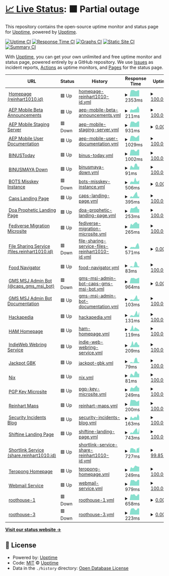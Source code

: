 # [📈 Live Status](https://status.reinhart1010.id): <!--live status--> **🟧 Partial outage**

This repository contains the open-source uptime monitor and status page for [Upptime](https://upptime.js.org), powered by [Upptime](https://github.com/upptime/upptime).

[![Uptime CI](https://github.com/alterine0101/roothouse-status/workflows/Uptime%20CI/badge.svg)](https://github.com/alterine0101/roothouse-status/actions?query=workflow%3A%22Uptime+CI%22)
[![Response Time CI](https://github.com/alterine0101/roothouse-status/workflows/Response%20Time%20CI/badge.svg)](https://github.com/alterine0101/roothouse-status/actions?query=workflow%3A%22Response+Time+CI%22)
[![Graphs CI](https://github.com/alterine0101/roothouse-status/workflows/Graphs%20CI/badge.svg)](https://github.com/alterine0101/roothouse-status/actions?query=workflow%3A%22Graphs+CI%22)
[![Static Site CI](https://github.com/alterine0101/roothouse-status/workflows/Static%20Site%20CI/badge.svg)](https://github.com/alterine0101/roothouse-status/actions?query=workflow%3A%22Static+Site+CI%22)
[![Summary CI](https://github.com/alterine0101/roothouse-status/workflows/Summary%20CI/badge.svg)](https://github.com/alterine0101/roothouse-status/actions?query=workflow%3A%22Summary+CI%22)

With [Upptime](https://upptime.js.org), you can get your own unlimited and free uptime monitor and status page, powered entirely by a GitHub repository. We use [Issues](https://github.com/upptime/upptime/issues) as incident reports, [Actions](https://github.com/alterine0101/roothouse-status/actions) as uptime monitors, and [Pages](https://status.reinhart1010.id) for the status page.

<!--start: status pages-->
<!-- This summary is generated by Upptime (https://github.com/upptime/upptime) -->
<!-- Do not edit this manually, your changes will be overwritten -->
<!-- prettier-ignore -->
| URL | Status | History | Response Time | Uptime |
| --- | ------ | ------- | ------------- | ------ |
| <img alt="" src="https://icons.duckduckgo.com/ip3/reinhart1010.id.ico" height="13"> [Homepage (reinhart1010.id)](https://reinhart1010.id) | 🟩 Up | [homepage-reinhart1010-id.yml](https://github.com/alterine0101/roothouse-status/commits/HEAD/history/homepage-reinhart1010-id.yml) | <details><summary><img alt="Response time graph" src="./graphs/homepage-reinhart1010-id/response-time-week.png" height="20"> 2353ms</summary><br><a href="https://status.reinhart1010.id/history/homepage-reinhart1010-id"><img alt="Response time 1506" src="https://img.shields.io/endpoint?url=https%3A%2F%2Fraw.githubusercontent.com%2Falterine0101%2Froothouse-status%2FHEAD%2Fapi%2Fhomepage-reinhart1010-id%2Fresponse-time.json"></a><br><a href="https://status.reinhart1010.id/history/homepage-reinhart1010-id"><img alt="24-hour response time 2490" src="https://img.shields.io/endpoint?url=https%3A%2F%2Fraw.githubusercontent.com%2Falterine0101%2Froothouse-status%2FHEAD%2Fapi%2Fhomepage-reinhart1010-id%2Fresponse-time-day.json"></a><br><a href="https://status.reinhart1010.id/history/homepage-reinhart1010-id"><img alt="7-day response time 2353" src="https://img.shields.io/endpoint?url=https%3A%2F%2Fraw.githubusercontent.com%2Falterine0101%2Froothouse-status%2FHEAD%2Fapi%2Fhomepage-reinhart1010-id%2Fresponse-time-week.json"></a><br><a href="https://status.reinhart1010.id/history/homepage-reinhart1010-id"><img alt="30-day response time 2793" src="https://img.shields.io/endpoint?url=https%3A%2F%2Fraw.githubusercontent.com%2Falterine0101%2Froothouse-status%2FHEAD%2Fapi%2Fhomepage-reinhart1010-id%2Fresponse-time-month.json"></a><br><a href="https://status.reinhart1010.id/history/homepage-reinhart1010-id"><img alt="1-year response time 1575" src="https://img.shields.io/endpoint?url=https%3A%2F%2Fraw.githubusercontent.com%2Falterine0101%2Froothouse-status%2FHEAD%2Fapi%2Fhomepage-reinhart1010-id%2Fresponse-time-year.json"></a></details> | <details><summary><a href="https://status.reinhart1010.id/history/homepage-reinhart1010-id">100.00%</a></summary><a href="https://status.reinhart1010.id/history/homepage-reinhart1010-id"><img alt="All-time uptime 99.89%" src="https://img.shields.io/endpoint?url=https%3A%2F%2Fraw.githubusercontent.com%2Falterine0101%2Froothouse-status%2FHEAD%2Fapi%2Fhomepage-reinhart1010-id%2Fuptime.json"></a><br><a href="https://status.reinhart1010.id/history/homepage-reinhart1010-id"><img alt="24-hour uptime 100.00%" src="https://img.shields.io/endpoint?url=https%3A%2F%2Fraw.githubusercontent.com%2Falterine0101%2Froothouse-status%2FHEAD%2Fapi%2Fhomepage-reinhart1010-id%2Fuptime-day.json"></a><br><a href="https://status.reinhart1010.id/history/homepage-reinhart1010-id"><img alt="7-day uptime 100.00%" src="https://img.shields.io/endpoint?url=https%3A%2F%2Fraw.githubusercontent.com%2Falterine0101%2Froothouse-status%2FHEAD%2Fapi%2Fhomepage-reinhart1010-id%2Fuptime-week.json"></a><br><a href="https://status.reinhart1010.id/history/homepage-reinhart1010-id"><img alt="30-day uptime 99.82%" src="https://img.shields.io/endpoint?url=https%3A%2F%2Fraw.githubusercontent.com%2Falterine0101%2Froothouse-status%2FHEAD%2Fapi%2Fhomepage-reinhart1010-id%2Fuptime-month.json"></a><br><a href="https://status.reinhart1010.id/history/homepage-reinhart1010-id"><img alt="1-year uptime 99.87%" src="https://img.shields.io/endpoint?url=https%3A%2F%2Fraw.githubusercontent.com%2Falterine0101%2Froothouse-status%2FHEAD%2Fapi%2Fhomepage-reinhart1010-id%2Fuptime-year.json"></a></details>
| <img alt="" src="https://icons.duckduckgo.com/ip3/aep-mobile-beta.reinhart1010.id.ico" height="13"> [AEP Mobile Beta Announcements](https://aep-mobile-beta.reinhart1010.id) | 🟩 Up | [aep-mobile-beta-announcements.yml](https://github.com/alterine0101/roothouse-status/commits/HEAD/history/aep-mobile-beta-announcements.yml) | <details><summary><img alt="Response time graph" src="./graphs/aep-mobile-beta-announcements/response-time-week.png" height="20"> 211ms</summary><br><a href="https://status.reinhart1010.id/history/aep-mobile-beta-announcements"><img alt="Response time 230" src="https://img.shields.io/endpoint?url=https%3A%2F%2Fraw.githubusercontent.com%2Falterine0101%2Froothouse-status%2FHEAD%2Fapi%2Faep-mobile-beta-announcements%2Fresponse-time.json"></a><br><a href="https://status.reinhart1010.id/history/aep-mobile-beta-announcements"><img alt="24-hour response time 154" src="https://img.shields.io/endpoint?url=https%3A%2F%2Fraw.githubusercontent.com%2Falterine0101%2Froothouse-status%2FHEAD%2Fapi%2Faep-mobile-beta-announcements%2Fresponse-time-day.json"></a><br><a href="https://status.reinhart1010.id/history/aep-mobile-beta-announcements"><img alt="7-day response time 211" src="https://img.shields.io/endpoint?url=https%3A%2F%2Fraw.githubusercontent.com%2Falterine0101%2Froothouse-status%2FHEAD%2Fapi%2Faep-mobile-beta-announcements%2Fresponse-time-week.json"></a><br><a href="https://status.reinhart1010.id/history/aep-mobile-beta-announcements"><img alt="30-day response time 248" src="https://img.shields.io/endpoint?url=https%3A%2F%2Fraw.githubusercontent.com%2Falterine0101%2Froothouse-status%2FHEAD%2Fapi%2Faep-mobile-beta-announcements%2Fresponse-time-month.json"></a><br><a href="https://status.reinhart1010.id/history/aep-mobile-beta-announcements"><img alt="1-year response time 230" src="https://img.shields.io/endpoint?url=https%3A%2F%2Fraw.githubusercontent.com%2Falterine0101%2Froothouse-status%2FHEAD%2Fapi%2Faep-mobile-beta-announcements%2Fresponse-time-year.json"></a></details> | <details><summary><a href="https://status.reinhart1010.id/history/aep-mobile-beta-announcements">100.00%</a></summary><a href="https://status.reinhart1010.id/history/aep-mobile-beta-announcements"><img alt="All-time uptime 100.00%" src="https://img.shields.io/endpoint?url=https%3A%2F%2Fraw.githubusercontent.com%2Falterine0101%2Froothouse-status%2FHEAD%2Fapi%2Faep-mobile-beta-announcements%2Fuptime.json"></a><br><a href="https://status.reinhart1010.id/history/aep-mobile-beta-announcements"><img alt="24-hour uptime 100.00%" src="https://img.shields.io/endpoint?url=https%3A%2F%2Fraw.githubusercontent.com%2Falterine0101%2Froothouse-status%2FHEAD%2Fapi%2Faep-mobile-beta-announcements%2Fuptime-day.json"></a><br><a href="https://status.reinhart1010.id/history/aep-mobile-beta-announcements"><img alt="7-day uptime 100.00%" src="https://img.shields.io/endpoint?url=https%3A%2F%2Fraw.githubusercontent.com%2Falterine0101%2Froothouse-status%2FHEAD%2Fapi%2Faep-mobile-beta-announcements%2Fuptime-week.json"></a><br><a href="https://status.reinhart1010.id/history/aep-mobile-beta-announcements"><img alt="30-day uptime 100.00%" src="https://img.shields.io/endpoint?url=https%3A%2F%2Fraw.githubusercontent.com%2Falterine0101%2Froothouse-status%2FHEAD%2Fapi%2Faep-mobile-beta-announcements%2Fuptime-month.json"></a><br><a href="https://status.reinhart1010.id/history/aep-mobile-beta-announcements"><img alt="1-year uptime 100.00%" src="https://img.shields.io/endpoint?url=https%3A%2F%2Fraw.githubusercontent.com%2Falterine0101%2Froothouse-status%2FHEAD%2Fapi%2Faep-mobile-beta-announcements%2Fuptime-year.json"></a></details>
| <img alt="" src="https://icons.duckduckgo.com/ip3/aep.alterine0101.id.ico" height="13"> [AEP Mobile Staging Server](https://aep.alterine0101.id/api/get_countries?language=id) | 🟥 Down | [aep-mobile-staging-server.yml](https://github.com/alterine0101/roothouse-status/commits/HEAD/history/aep-mobile-staging-server.yml) | <details><summary><img alt="Response time graph" src="./graphs/aep-mobile-staging-server/response-time-week.png" height="20"> 931ms</summary><br><a href="https://status.reinhart1010.id/history/aep-mobile-staging-server"><img alt="Response time 1046" src="https://img.shields.io/endpoint?url=https%3A%2F%2Fraw.githubusercontent.com%2Falterine0101%2Froothouse-status%2FHEAD%2Fapi%2Faep-mobile-staging-server%2Fresponse-time.json"></a><br><a href="https://status.reinhart1010.id/history/aep-mobile-staging-server"><img alt="24-hour response time 977" src="https://img.shields.io/endpoint?url=https%3A%2F%2Fraw.githubusercontent.com%2Falterine0101%2Froothouse-status%2FHEAD%2Fapi%2Faep-mobile-staging-server%2Fresponse-time-day.json"></a><br><a href="https://status.reinhart1010.id/history/aep-mobile-staging-server"><img alt="7-day response time 931" src="https://img.shields.io/endpoint?url=https%3A%2F%2Fraw.githubusercontent.com%2Falterine0101%2Froothouse-status%2FHEAD%2Fapi%2Faep-mobile-staging-server%2Fresponse-time-week.json"></a><br><a href="https://status.reinhart1010.id/history/aep-mobile-staging-server"><img alt="30-day response time 951" src="https://img.shields.io/endpoint?url=https%3A%2F%2Fraw.githubusercontent.com%2Falterine0101%2Froothouse-status%2FHEAD%2Fapi%2Faep-mobile-staging-server%2Fresponse-time-month.json"></a><br><a href="https://status.reinhart1010.id/history/aep-mobile-staging-server"><img alt="1-year response time 1046" src="https://img.shields.io/endpoint?url=https%3A%2F%2Fraw.githubusercontent.com%2Falterine0101%2Froothouse-status%2FHEAD%2Fapi%2Faep-mobile-staging-server%2Fresponse-time-year.json"></a></details> | <details><summary><a href="https://status.reinhart1010.id/history/aep-mobile-staging-server">0.00%</a></summary><a href="https://status.reinhart1010.id/history/aep-mobile-staging-server"><img alt="All-time uptime 19.71%" src="https://img.shields.io/endpoint?url=https%3A%2F%2Fraw.githubusercontent.com%2Falterine0101%2Froothouse-status%2FHEAD%2Fapi%2Faep-mobile-staging-server%2Fuptime.json"></a><br><a href="https://status.reinhart1010.id/history/aep-mobile-staging-server"><img alt="24-hour uptime 0.00%" src="https://img.shields.io/endpoint?url=https%3A%2F%2Fraw.githubusercontent.com%2Falterine0101%2Froothouse-status%2FHEAD%2Fapi%2Faep-mobile-staging-server%2Fuptime-day.json"></a><br><a href="https://status.reinhart1010.id/history/aep-mobile-staging-server"><img alt="7-day uptime 0.00%" src="https://img.shields.io/endpoint?url=https%3A%2F%2Fraw.githubusercontent.com%2Falterine0101%2Froothouse-status%2FHEAD%2Fapi%2Faep-mobile-staging-server%2Fuptime-week.json"></a><br><a href="https://status.reinhart1010.id/history/aep-mobile-staging-server"><img alt="30-day uptime 0.00%" src="https://img.shields.io/endpoint?url=https%3A%2F%2Fraw.githubusercontent.com%2Falterine0101%2Froothouse-status%2FHEAD%2Fapi%2Faep-mobile-staging-server%2Fuptime-month.json"></a><br><a href="https://status.reinhart1010.id/history/aep-mobile-staging-server"><img alt="1-year uptime 19.71%" src="https://img.shields.io/endpoint?url=https%3A%2F%2Fraw.githubusercontent.com%2Falterine0101%2Froothouse-status%2FHEAD%2Fapi%2Faep-mobile-staging-server%2Fuptime-year.json"></a></details>
| <img alt="" src="https://icons.duckduckgo.com/ip3/aep-userdocs.reinhart1010.id.ico" height="13"> [AEP Mobile User Documentation](https://aep-userdocs.reinhart1010.id/index-en.html) | 🟩 Up | [aep-mobile-user-documentation.yml](https://github.com/alterine0101/roothouse-status/commits/HEAD/history/aep-mobile-user-documentation.yml) | <details><summary><img alt="Response time graph" src="./graphs/aep-mobile-user-documentation/response-time-week.png" height="20"> 1029ms</summary><br><a href="https://status.reinhart1010.id/history/aep-mobile-user-documentation"><img alt="Response time 1139" src="https://img.shields.io/endpoint?url=https%3A%2F%2Fraw.githubusercontent.com%2Falterine0101%2Froothouse-status%2FHEAD%2Fapi%2Faep-mobile-user-documentation%2Fresponse-time.json"></a><br><a href="https://status.reinhart1010.id/history/aep-mobile-user-documentation"><img alt="24-hour response time 1084" src="https://img.shields.io/endpoint?url=https%3A%2F%2Fraw.githubusercontent.com%2Falterine0101%2Froothouse-status%2FHEAD%2Fapi%2Faep-mobile-user-documentation%2Fresponse-time-day.json"></a><br><a href="https://status.reinhart1010.id/history/aep-mobile-user-documentation"><img alt="7-day response time 1029" src="https://img.shields.io/endpoint?url=https%3A%2F%2Fraw.githubusercontent.com%2Falterine0101%2Froothouse-status%2FHEAD%2Fapi%2Faep-mobile-user-documentation%2Fresponse-time-week.json"></a><br><a href="https://status.reinhart1010.id/history/aep-mobile-user-documentation"><img alt="30-day response time 974" src="https://img.shields.io/endpoint?url=https%3A%2F%2Fraw.githubusercontent.com%2Falterine0101%2Froothouse-status%2FHEAD%2Fapi%2Faep-mobile-user-documentation%2Fresponse-time-month.json"></a><br><a href="https://status.reinhart1010.id/history/aep-mobile-user-documentation"><img alt="1-year response time 1139" src="https://img.shields.io/endpoint?url=https%3A%2F%2Fraw.githubusercontent.com%2Falterine0101%2Froothouse-status%2FHEAD%2Fapi%2Faep-mobile-user-documentation%2Fresponse-time-year.json"></a></details> | <details><summary><a href="https://status.reinhart1010.id/history/aep-mobile-user-documentation">100.00%</a></summary><a href="https://status.reinhart1010.id/history/aep-mobile-user-documentation"><img alt="All-time uptime 99.93%" src="https://img.shields.io/endpoint?url=https%3A%2F%2Fraw.githubusercontent.com%2Falterine0101%2Froothouse-status%2FHEAD%2Fapi%2Faep-mobile-user-documentation%2Fuptime.json"></a><br><a href="https://status.reinhart1010.id/history/aep-mobile-user-documentation"><img alt="24-hour uptime 100.00%" src="https://img.shields.io/endpoint?url=https%3A%2F%2Fraw.githubusercontent.com%2Falterine0101%2Froothouse-status%2FHEAD%2Fapi%2Faep-mobile-user-documentation%2Fuptime-day.json"></a><br><a href="https://status.reinhart1010.id/history/aep-mobile-user-documentation"><img alt="7-day uptime 100.00%" src="https://img.shields.io/endpoint?url=https%3A%2F%2Fraw.githubusercontent.com%2Falterine0101%2Froothouse-status%2FHEAD%2Fapi%2Faep-mobile-user-documentation%2Fuptime-week.json"></a><br><a href="https://status.reinhart1010.id/history/aep-mobile-user-documentation"><img alt="30-day uptime 100.00%" src="https://img.shields.io/endpoint?url=https%3A%2F%2Fraw.githubusercontent.com%2Falterine0101%2Froothouse-status%2FHEAD%2Fapi%2Faep-mobile-user-documentation%2Fuptime-month.json"></a><br><a href="https://status.reinhart1010.id/history/aep-mobile-user-documentation"><img alt="1-year uptime 99.93%" src="https://img.shields.io/endpoint?url=https%3A%2F%2Fraw.githubusercontent.com%2Falterine0101%2Froothouse-status%2FHEAD%2Fapi%2Faep-mobile-user-documentation%2Fuptime-year.json"></a></details>
| <img alt="" src="https://icons.duckduckgo.com/ip3/binustoday.reinhart1010.id.ico" height="13"> [BINUSToday](https://binustoday.reinhart1010.id) | 🟩 Up | [binus-today.yml](https://github.com/alterine0101/roothouse-status/commits/HEAD/history/binus-today.yml) | <details><summary><img alt="Response time graph" src="./graphs/binus-today/response-time-week.png" height="20"> 1002ms</summary><br><a href="https://status.reinhart1010.id/history/binus-today"><img alt="Response time 1076" src="https://img.shields.io/endpoint?url=https%3A%2F%2Fraw.githubusercontent.com%2Falterine0101%2Froothouse-status%2FHEAD%2Fapi%2Fbinus-today%2Fresponse-time.json"></a><br><a href="https://status.reinhart1010.id/history/binus-today"><img alt="24-hour response time 1021" src="https://img.shields.io/endpoint?url=https%3A%2F%2Fraw.githubusercontent.com%2Falterine0101%2Froothouse-status%2FHEAD%2Fapi%2Fbinus-today%2Fresponse-time-day.json"></a><br><a href="https://status.reinhart1010.id/history/binus-today"><img alt="7-day response time 1002" src="https://img.shields.io/endpoint?url=https%3A%2F%2Fraw.githubusercontent.com%2Falterine0101%2Froothouse-status%2FHEAD%2Fapi%2Fbinus-today%2Fresponse-time-week.json"></a><br><a href="https://status.reinhart1010.id/history/binus-today"><img alt="30-day response time 960" src="https://img.shields.io/endpoint?url=https%3A%2F%2Fraw.githubusercontent.com%2Falterine0101%2Froothouse-status%2FHEAD%2Fapi%2Fbinus-today%2Fresponse-time-month.json"></a><br><a href="https://status.reinhart1010.id/history/binus-today"><img alt="1-year response time 1124" src="https://img.shields.io/endpoint?url=https%3A%2F%2Fraw.githubusercontent.com%2Falterine0101%2Froothouse-status%2FHEAD%2Fapi%2Fbinus-today%2Fresponse-time-year.json"></a></details> | <details><summary><a href="https://status.reinhart1010.id/history/binus-today">100.00%</a></summary><a href="https://status.reinhart1010.id/history/binus-today"><img alt="All-time uptime 99.93%" src="https://img.shields.io/endpoint?url=https%3A%2F%2Fraw.githubusercontent.com%2Falterine0101%2Froothouse-status%2FHEAD%2Fapi%2Fbinus-today%2Fuptime.json"></a><br><a href="https://status.reinhart1010.id/history/binus-today"><img alt="24-hour uptime 100.00%" src="https://img.shields.io/endpoint?url=https%3A%2F%2Fraw.githubusercontent.com%2Falterine0101%2Froothouse-status%2FHEAD%2Fapi%2Fbinus-today%2Fuptime-day.json"></a><br><a href="https://status.reinhart1010.id/history/binus-today"><img alt="7-day uptime 100.00%" src="https://img.shields.io/endpoint?url=https%3A%2F%2Fraw.githubusercontent.com%2Falterine0101%2Froothouse-status%2FHEAD%2Fapi%2Fbinus-today%2Fuptime-week.json"></a><br><a href="https://status.reinhart1010.id/history/binus-today"><img alt="30-day uptime 100.00%" src="https://img.shields.io/endpoint?url=https%3A%2F%2Fraw.githubusercontent.com%2Falterine0101%2Froothouse-status%2FHEAD%2Fapi%2Fbinus-today%2Fuptime-month.json"></a><br><a href="https://status.reinhart1010.id/history/binus-today"><img alt="1-year uptime 99.94%" src="https://img.shields.io/endpoint?url=https%3A%2F%2Fraw.githubusercontent.com%2Falterine0101%2Froothouse-status%2FHEAD%2Fapi%2Fbinus-today%2Fuptime-year.json"></a></details>
| <img alt="" src="https://icons.duckduckgo.com/ip3/binusmayadown.reinhart1010.id.ico" height="13"> [BINUSMAYA Down](https://binusmayadown.reinhart1010.id) | 🟩 Up | [binusmaya-down.yml](https://github.com/alterine0101/roothouse-status/commits/HEAD/history/binusmaya-down.yml) | <details><summary><img alt="Response time graph" src="./graphs/binusmaya-down/response-time-week.png" height="20"> 91ms</summary><br><a href="https://status.reinhart1010.id/history/binusmaya-down"><img alt="Response time 213" src="https://img.shields.io/endpoint?url=https%3A%2F%2Fraw.githubusercontent.com%2Falterine0101%2Froothouse-status%2FHEAD%2Fapi%2Fbinusmaya-down%2Fresponse-time.json"></a><br><a href="https://status.reinhart1010.id/history/binusmaya-down"><img alt="24-hour response time 63" src="https://img.shields.io/endpoint?url=https%3A%2F%2Fraw.githubusercontent.com%2Falterine0101%2Froothouse-status%2FHEAD%2Fapi%2Fbinusmaya-down%2Fresponse-time-day.json"></a><br><a href="https://status.reinhart1010.id/history/binusmaya-down"><img alt="7-day response time 91" src="https://img.shields.io/endpoint?url=https%3A%2F%2Fraw.githubusercontent.com%2Falterine0101%2Froothouse-status%2FHEAD%2Fapi%2Fbinusmaya-down%2Fresponse-time-week.json"></a><br><a href="https://status.reinhart1010.id/history/binusmaya-down"><img alt="30-day response time 139" src="https://img.shields.io/endpoint?url=https%3A%2F%2Fraw.githubusercontent.com%2Falterine0101%2Froothouse-status%2FHEAD%2Fapi%2Fbinusmaya-down%2Fresponse-time-month.json"></a><br><a href="https://status.reinhart1010.id/history/binusmaya-down"><img alt="1-year response time 174" src="https://img.shields.io/endpoint?url=https%3A%2F%2Fraw.githubusercontent.com%2Falterine0101%2Froothouse-status%2FHEAD%2Fapi%2Fbinusmaya-down%2Fresponse-time-year.json"></a></details> | <details><summary><a href="https://status.reinhart1010.id/history/binusmaya-down">100.00%</a></summary><a href="https://status.reinhart1010.id/history/binusmaya-down"><img alt="All-time uptime 99.97%" src="https://img.shields.io/endpoint?url=https%3A%2F%2Fraw.githubusercontent.com%2Falterine0101%2Froothouse-status%2FHEAD%2Fapi%2Fbinusmaya-down%2Fuptime.json"></a><br><a href="https://status.reinhart1010.id/history/binusmaya-down"><img alt="24-hour uptime 100.00%" src="https://img.shields.io/endpoint?url=https%3A%2F%2Fraw.githubusercontent.com%2Falterine0101%2Froothouse-status%2FHEAD%2Fapi%2Fbinusmaya-down%2Fuptime-day.json"></a><br><a href="https://status.reinhart1010.id/history/binusmaya-down"><img alt="7-day uptime 100.00%" src="https://img.shields.io/endpoint?url=https%3A%2F%2Fraw.githubusercontent.com%2Falterine0101%2Froothouse-status%2FHEAD%2Fapi%2Fbinusmaya-down%2Fuptime-week.json"></a><br><a href="https://status.reinhart1010.id/history/binusmaya-down"><img alt="30-day uptime 100.00%" src="https://img.shields.io/endpoint?url=https%3A%2F%2Fraw.githubusercontent.com%2Falterine0101%2Froothouse-status%2FHEAD%2Fapi%2Fbinusmaya-down%2Fuptime-month.json"></a><br><a href="https://status.reinhart1010.id/history/binusmaya-down"><img alt="1-year uptime 100.00%" src="https://img.shields.io/endpoint?url=https%3A%2F%2Fraw.githubusercontent.com%2Falterine0101%2Froothouse-status%2FHEAD%2Fapi%2Fbinusmaya-down%2Fuptime-year.json"></a></details>
| <img alt="" src="https://icons.duckduckgo.com/ip3/bots.reinhart1010.id.ico" height="13"> [BOTS Misskey Instance](https://bots.reinhart1010.id) | 🟥 Down | [bots-misskey-instance.yml](https://github.com/alterine0101/roothouse-status/commits/HEAD/history/bots-misskey-instance.yml) | <details><summary><img alt="Response time graph" src="./graphs/bots-misskey-instance/response-time-week.png" height="20"> 506ms</summary><br><a href="https://status.reinhart1010.id/history/bots-misskey-instance"><img alt="Response time 415" src="https://img.shields.io/endpoint?url=https%3A%2F%2Fraw.githubusercontent.com%2Falterine0101%2Froothouse-status%2FHEAD%2Fapi%2Fbots-misskey-instance%2Fresponse-time.json"></a><br><a href="https://status.reinhart1010.id/history/bots-misskey-instance"><img alt="24-hour response time 1015" src="https://img.shields.io/endpoint?url=https%3A%2F%2Fraw.githubusercontent.com%2Falterine0101%2Froothouse-status%2FHEAD%2Fapi%2Fbots-misskey-instance%2Fresponse-time-day.json"></a><br><a href="https://status.reinhart1010.id/history/bots-misskey-instance"><img alt="7-day response time 506" src="https://img.shields.io/endpoint?url=https%3A%2F%2Fraw.githubusercontent.com%2Falterine0101%2Froothouse-status%2FHEAD%2Fapi%2Fbots-misskey-instance%2Fresponse-time-week.json"></a><br><a href="https://status.reinhart1010.id/history/bots-misskey-instance"><img alt="30-day response time 451" src="https://img.shields.io/endpoint?url=https%3A%2F%2Fraw.githubusercontent.com%2Falterine0101%2Froothouse-status%2FHEAD%2Fapi%2Fbots-misskey-instance%2Fresponse-time-month.json"></a><br><a href="https://status.reinhart1010.id/history/bots-misskey-instance"><img alt="1-year response time 415" src="https://img.shields.io/endpoint?url=https%3A%2F%2Fraw.githubusercontent.com%2Falterine0101%2Froothouse-status%2FHEAD%2Fapi%2Fbots-misskey-instance%2Fresponse-time-year.json"></a></details> | <details><summary><a href="https://status.reinhart1010.id/history/bots-misskey-instance">0.00%</a></summary><a href="https://status.reinhart1010.id/history/bots-misskey-instance"><img alt="All-time uptime 71.46%" src="https://img.shields.io/endpoint?url=https%3A%2F%2Fraw.githubusercontent.com%2Falterine0101%2Froothouse-status%2FHEAD%2Fapi%2Fbots-misskey-instance%2Fuptime.json"></a><br><a href="https://status.reinhart1010.id/history/bots-misskey-instance"><img alt="24-hour uptime 0.00%" src="https://img.shields.io/endpoint?url=https%3A%2F%2Fraw.githubusercontent.com%2Falterine0101%2Froothouse-status%2FHEAD%2Fapi%2Fbots-misskey-instance%2Fuptime-day.json"></a><br><a href="https://status.reinhart1010.id/history/bots-misskey-instance"><img alt="7-day uptime 0.00%" src="https://img.shields.io/endpoint?url=https%3A%2F%2Fraw.githubusercontent.com%2Falterine0101%2Froothouse-status%2FHEAD%2Fapi%2Fbots-misskey-instance%2Fuptime-week.json"></a><br><a href="https://status.reinhart1010.id/history/bots-misskey-instance"><img alt="30-day uptime 0.00%" src="https://img.shields.io/endpoint?url=https%3A%2F%2Fraw.githubusercontent.com%2Falterine0101%2Froothouse-status%2FHEAD%2Fapi%2Fbots-misskey-instance%2Fuptime-month.json"></a><br><a href="https://status.reinhart1010.id/history/bots-misskey-instance"><img alt="1-year uptime 71.46%" src="https://img.shields.io/endpoint?url=https%3A%2F%2Fraw.githubusercontent.com%2Falterine0101%2Froothouse-status%2FHEAD%2Fapi%2Fbots-misskey-instance%2Fuptime-year.json"></a></details>
| <img alt="" src="https://icons.duckduckgo.com/ip3/caps.reinhart1010.id.ico" height="13"> [Caps Landing Page](https://caps.reinhart1010.id) | 🟩 Up | [caps-landing-page.yml](https://github.com/alterine0101/roothouse-status/commits/HEAD/history/caps-landing-page.yml) | <details><summary><img alt="Response time graph" src="./graphs/caps-landing-page/response-time-week.png" height="20"> 395ms</summary><br><a href="https://status.reinhart1010.id/history/caps-landing-page"><img alt="Response time 468" src="https://img.shields.io/endpoint?url=https%3A%2F%2Fraw.githubusercontent.com%2Falterine0101%2Froothouse-status%2FHEAD%2Fapi%2Fcaps-landing-page%2Fresponse-time.json"></a><br><a href="https://status.reinhart1010.id/history/caps-landing-page"><img alt="24-hour response time 207" src="https://img.shields.io/endpoint?url=https%3A%2F%2Fraw.githubusercontent.com%2Falterine0101%2Froothouse-status%2FHEAD%2Fapi%2Fcaps-landing-page%2Fresponse-time-day.json"></a><br><a href="https://status.reinhart1010.id/history/caps-landing-page"><img alt="7-day response time 395" src="https://img.shields.io/endpoint?url=https%3A%2F%2Fraw.githubusercontent.com%2Falterine0101%2Froothouse-status%2FHEAD%2Fapi%2Fcaps-landing-page%2Fresponse-time-week.json"></a><br><a href="https://status.reinhart1010.id/history/caps-landing-page"><img alt="30-day response time 476" src="https://img.shields.io/endpoint?url=https%3A%2F%2Fraw.githubusercontent.com%2Falterine0101%2Froothouse-status%2FHEAD%2Fapi%2Fcaps-landing-page%2Fresponse-time-month.json"></a><br><a href="https://status.reinhart1010.id/history/caps-landing-page"><img alt="1-year response time 475" src="https://img.shields.io/endpoint?url=https%3A%2F%2Fraw.githubusercontent.com%2Falterine0101%2Froothouse-status%2FHEAD%2Fapi%2Fcaps-landing-page%2Fresponse-time-year.json"></a></details> | <details><summary><a href="https://status.reinhart1010.id/history/caps-landing-page">100.00%</a></summary><a href="https://status.reinhart1010.id/history/caps-landing-page"><img alt="All-time uptime 99.99%" src="https://img.shields.io/endpoint?url=https%3A%2F%2Fraw.githubusercontent.com%2Falterine0101%2Froothouse-status%2FHEAD%2Fapi%2Fcaps-landing-page%2Fuptime.json"></a><br><a href="https://status.reinhart1010.id/history/caps-landing-page"><img alt="24-hour uptime 100.00%" src="https://img.shields.io/endpoint?url=https%3A%2F%2Fraw.githubusercontent.com%2Falterine0101%2Froothouse-status%2FHEAD%2Fapi%2Fcaps-landing-page%2Fuptime-day.json"></a><br><a href="https://status.reinhart1010.id/history/caps-landing-page"><img alt="7-day uptime 100.00%" src="https://img.shields.io/endpoint?url=https%3A%2F%2Fraw.githubusercontent.com%2Falterine0101%2Froothouse-status%2FHEAD%2Fapi%2Fcaps-landing-page%2Fuptime-week.json"></a><br><a href="https://status.reinhart1010.id/history/caps-landing-page"><img alt="30-day uptime 100.00%" src="https://img.shields.io/endpoint?url=https%3A%2F%2Fraw.githubusercontent.com%2Falterine0101%2Froothouse-status%2FHEAD%2Fapi%2Fcaps-landing-page%2Fuptime-month.json"></a><br><a href="https://status.reinhart1010.id/history/caps-landing-page"><img alt="1-year uptime 99.98%" src="https://img.shields.io/endpoint?url=https%3A%2F%2Fraw.githubusercontent.com%2Falterine0101%2Froothouse-status%2FHEAD%2Fapi%2Fcaps-landing-page%2Fuptime-year.json"></a></details>
| <img alt="" src="https://icons.duckduckgo.com/ip3/doaprophetic.reinhart1010.id.ico" height="13"> [Doa Prophetic Landing Page](https://doaprophetic.reinhart1010.id) | 🟩 Up | [doa-prophetic-landing-page.yml](https://github.com/alterine0101/roothouse-status/commits/HEAD/history/doa-prophetic-landing-page.yml) | <details><summary><img alt="Response time graph" src="./graphs/doa-prophetic-landing-page/response-time-week.png" height="20"> 253ms</summary><br><a href="https://status.reinhart1010.id/history/doa-prophetic-landing-page"><img alt="Response time 300" src="https://img.shields.io/endpoint?url=https%3A%2F%2Fraw.githubusercontent.com%2Falterine0101%2Froothouse-status%2FHEAD%2Fapi%2Fdoa-prophetic-landing-page%2Fresponse-time.json"></a><br><a href="https://status.reinhart1010.id/history/doa-prophetic-landing-page"><img alt="24-hour response time 231" src="https://img.shields.io/endpoint?url=https%3A%2F%2Fraw.githubusercontent.com%2Falterine0101%2Froothouse-status%2FHEAD%2Fapi%2Fdoa-prophetic-landing-page%2Fresponse-time-day.json"></a><br><a href="https://status.reinhart1010.id/history/doa-prophetic-landing-page"><img alt="7-day response time 253" src="https://img.shields.io/endpoint?url=https%3A%2F%2Fraw.githubusercontent.com%2Falterine0101%2Froothouse-status%2FHEAD%2Fapi%2Fdoa-prophetic-landing-page%2Fresponse-time-week.json"></a><br><a href="https://status.reinhart1010.id/history/doa-prophetic-landing-page"><img alt="30-day response time 290" src="https://img.shields.io/endpoint?url=https%3A%2F%2Fraw.githubusercontent.com%2Falterine0101%2Froothouse-status%2FHEAD%2Fapi%2Fdoa-prophetic-landing-page%2Fresponse-time-month.json"></a><br><a href="https://status.reinhart1010.id/history/doa-prophetic-landing-page"><img alt="1-year response time 298" src="https://img.shields.io/endpoint?url=https%3A%2F%2Fraw.githubusercontent.com%2Falterine0101%2Froothouse-status%2FHEAD%2Fapi%2Fdoa-prophetic-landing-page%2Fresponse-time-year.json"></a></details> | <details><summary><a href="https://status.reinhart1010.id/history/doa-prophetic-landing-page">100.00%</a></summary><a href="https://status.reinhart1010.id/history/doa-prophetic-landing-page"><img alt="All-time uptime 100.00%" src="https://img.shields.io/endpoint?url=https%3A%2F%2Fraw.githubusercontent.com%2Falterine0101%2Froothouse-status%2FHEAD%2Fapi%2Fdoa-prophetic-landing-page%2Fuptime.json"></a><br><a href="https://status.reinhart1010.id/history/doa-prophetic-landing-page"><img alt="24-hour uptime 100.00%" src="https://img.shields.io/endpoint?url=https%3A%2F%2Fraw.githubusercontent.com%2Falterine0101%2Froothouse-status%2FHEAD%2Fapi%2Fdoa-prophetic-landing-page%2Fuptime-day.json"></a><br><a href="https://status.reinhart1010.id/history/doa-prophetic-landing-page"><img alt="7-day uptime 100.00%" src="https://img.shields.io/endpoint?url=https%3A%2F%2Fraw.githubusercontent.com%2Falterine0101%2Froothouse-status%2FHEAD%2Fapi%2Fdoa-prophetic-landing-page%2Fuptime-week.json"></a><br><a href="https://status.reinhart1010.id/history/doa-prophetic-landing-page"><img alt="30-day uptime 99.97%" src="https://img.shields.io/endpoint?url=https%3A%2F%2Fraw.githubusercontent.com%2Falterine0101%2Froothouse-status%2FHEAD%2Fapi%2Fdoa-prophetic-landing-page%2Fuptime-month.json"></a><br><a href="https://status.reinhart1010.id/history/doa-prophetic-landing-page"><img alt="1-year uptime 100.00%" src="https://img.shields.io/endpoint?url=https%3A%2F%2Fraw.githubusercontent.com%2Falterine0101%2Froothouse-status%2FHEAD%2Fapi%2Fdoa-prophetic-landing-page%2Fuptime-year.json"></a></details>
| <img alt="" src="https://icons.duckduckgo.com/ip3/fediverse.reinhart1010.id.ico" height="13"> [Fediverse Migration Microsite](https://fediverse.reinhart1010.id) | 🟩 Up | [fediverse-migration-microsite.yml](https://github.com/alterine0101/roothouse-status/commits/HEAD/history/fediverse-migration-microsite.yml) | <details><summary><img alt="Response time graph" src="./graphs/fediverse-migration-microsite/response-time-week.png" height="20"> 265ms</summary><br><a href="https://status.reinhart1010.id/history/fediverse-migration-microsite"><img alt="Response time 311" src="https://img.shields.io/endpoint?url=https%3A%2F%2Fraw.githubusercontent.com%2Falterine0101%2Froothouse-status%2FHEAD%2Fapi%2Ffediverse-migration-microsite%2Fresponse-time.json"></a><br><a href="https://status.reinhart1010.id/history/fediverse-migration-microsite"><img alt="24-hour response time 229" src="https://img.shields.io/endpoint?url=https%3A%2F%2Fraw.githubusercontent.com%2Falterine0101%2Froothouse-status%2FHEAD%2Fapi%2Ffediverse-migration-microsite%2Fresponse-time-day.json"></a><br><a href="https://status.reinhart1010.id/history/fediverse-migration-microsite"><img alt="7-day response time 265" src="https://img.shields.io/endpoint?url=https%3A%2F%2Fraw.githubusercontent.com%2Falterine0101%2Froothouse-status%2FHEAD%2Fapi%2Ffediverse-migration-microsite%2Fresponse-time-week.json"></a><br><a href="https://status.reinhart1010.id/history/fediverse-migration-microsite"><img alt="30-day response time 299" src="https://img.shields.io/endpoint?url=https%3A%2F%2Fraw.githubusercontent.com%2Falterine0101%2Froothouse-status%2FHEAD%2Fapi%2Ffediverse-migration-microsite%2Fresponse-time-month.json"></a><br><a href="https://status.reinhart1010.id/history/fediverse-migration-microsite"><img alt="1-year response time 311" src="https://img.shields.io/endpoint?url=https%3A%2F%2Fraw.githubusercontent.com%2Falterine0101%2Froothouse-status%2FHEAD%2Fapi%2Ffediverse-migration-microsite%2Fresponse-time-year.json"></a></details> | <details><summary><a href="https://status.reinhart1010.id/history/fediverse-migration-microsite">100.00%</a></summary><a href="https://status.reinhart1010.id/history/fediverse-migration-microsite"><img alt="All-time uptime 100.00%" src="https://img.shields.io/endpoint?url=https%3A%2F%2Fraw.githubusercontent.com%2Falterine0101%2Froothouse-status%2FHEAD%2Fapi%2Ffediverse-migration-microsite%2Fuptime.json"></a><br><a href="https://status.reinhart1010.id/history/fediverse-migration-microsite"><img alt="24-hour uptime 100.00%" src="https://img.shields.io/endpoint?url=https%3A%2F%2Fraw.githubusercontent.com%2Falterine0101%2Froothouse-status%2FHEAD%2Fapi%2Ffediverse-migration-microsite%2Fuptime-day.json"></a><br><a href="https://status.reinhart1010.id/history/fediverse-migration-microsite"><img alt="7-day uptime 100.00%" src="https://img.shields.io/endpoint?url=https%3A%2F%2Fraw.githubusercontent.com%2Falterine0101%2Froothouse-status%2FHEAD%2Fapi%2Ffediverse-migration-microsite%2Fuptime-week.json"></a><br><a href="https://status.reinhart1010.id/history/fediverse-migration-microsite"><img alt="30-day uptime 99.97%" src="https://img.shields.io/endpoint?url=https%3A%2F%2Fraw.githubusercontent.com%2Falterine0101%2Froothouse-status%2FHEAD%2Fapi%2Ffediverse-migration-microsite%2Fuptime-month.json"></a><br><a href="https://status.reinhart1010.id/history/fediverse-migration-microsite"><img alt="1-year uptime 100.00%" src="https://img.shields.io/endpoint?url=https%3A%2F%2Fraw.githubusercontent.com%2Falterine0101%2Froothouse-status%2FHEAD%2Fapi%2Ffediverse-migration-microsite%2Fuptime-year.json"></a></details>
| <img alt="" src="https://icons.duckduckgo.com/ip3/files.reinhart1010.id.ico" height="13"> [File Sharing Service (files.reinhart1010.id)](https://files.reinhart1010.id) | 🟥 Down | [file-sharing-service-files-reinhart1010-id.yml](https://github.com/alterine0101/roothouse-status/commits/HEAD/history/file-sharing-service-files-reinhart1010-id.yml) | <details><summary><img alt="Response time graph" src="./graphs/file-sharing-service-files-reinhart1010-id/response-time-week.png" height="20"> 571ms</summary><br><a href="https://status.reinhart1010.id/history/file-sharing-service-files-reinhart1010-id"><img alt="Response time 419" src="https://img.shields.io/endpoint?url=https%3A%2F%2Fraw.githubusercontent.com%2Falterine0101%2Froothouse-status%2FHEAD%2Fapi%2Ffile-sharing-service-files-reinhart1010-id%2Fresponse-time.json"></a><br><a href="https://status.reinhart1010.id/history/file-sharing-service-files-reinhart1010-id"><img alt="24-hour response time 1012" src="https://img.shields.io/endpoint?url=https%3A%2F%2Fraw.githubusercontent.com%2Falterine0101%2Froothouse-status%2FHEAD%2Fapi%2Ffile-sharing-service-files-reinhart1010-id%2Fresponse-time-day.json"></a><br><a href="https://status.reinhart1010.id/history/file-sharing-service-files-reinhart1010-id"><img alt="7-day response time 571" src="https://img.shields.io/endpoint?url=https%3A%2F%2Fraw.githubusercontent.com%2Falterine0101%2Froothouse-status%2FHEAD%2Fapi%2Ffile-sharing-service-files-reinhart1010-id%2Fresponse-time-week.json"></a><br><a href="https://status.reinhart1010.id/history/file-sharing-service-files-reinhart1010-id"><img alt="30-day response time 388" src="https://img.shields.io/endpoint?url=https%3A%2F%2Fraw.githubusercontent.com%2Falterine0101%2Froothouse-status%2FHEAD%2Fapi%2Ffile-sharing-service-files-reinhart1010-id%2Fresponse-time-month.json"></a><br><a href="https://status.reinhart1010.id/history/file-sharing-service-files-reinhart1010-id"><img alt="1-year response time 419" src="https://img.shields.io/endpoint?url=https%3A%2F%2Fraw.githubusercontent.com%2Falterine0101%2Froothouse-status%2FHEAD%2Fapi%2Ffile-sharing-service-files-reinhart1010-id%2Fresponse-time-year.json"></a></details> | <details><summary><a href="https://status.reinhart1010.id/history/file-sharing-service-files-reinhart1010-id">0.00%</a></summary><a href="https://status.reinhart1010.id/history/file-sharing-service-files-reinhart1010-id"><img alt="All-time uptime 42.06%" src="https://img.shields.io/endpoint?url=https%3A%2F%2Fraw.githubusercontent.com%2Falterine0101%2Froothouse-status%2FHEAD%2Fapi%2Ffile-sharing-service-files-reinhart1010-id%2Fuptime.json"></a><br><a href="https://status.reinhart1010.id/history/file-sharing-service-files-reinhart1010-id"><img alt="24-hour uptime 0.00%" src="https://img.shields.io/endpoint?url=https%3A%2F%2Fraw.githubusercontent.com%2Falterine0101%2Froothouse-status%2FHEAD%2Fapi%2Ffile-sharing-service-files-reinhart1010-id%2Fuptime-day.json"></a><br><a href="https://status.reinhart1010.id/history/file-sharing-service-files-reinhart1010-id"><img alt="7-day uptime 0.00%" src="https://img.shields.io/endpoint?url=https%3A%2F%2Fraw.githubusercontent.com%2Falterine0101%2Froothouse-status%2FHEAD%2Fapi%2Ffile-sharing-service-files-reinhart1010-id%2Fuptime-week.json"></a><br><a href="https://status.reinhart1010.id/history/file-sharing-service-files-reinhart1010-id"><img alt="30-day uptime 0.00%" src="https://img.shields.io/endpoint?url=https%3A%2F%2Fraw.githubusercontent.com%2Falterine0101%2Froothouse-status%2FHEAD%2Fapi%2Ffile-sharing-service-files-reinhart1010-id%2Fuptime-month.json"></a><br><a href="https://status.reinhart1010.id/history/file-sharing-service-files-reinhart1010-id"><img alt="1-year uptime 42.06%" src="https://img.shields.io/endpoint?url=https%3A%2F%2Fraw.githubusercontent.com%2Falterine0101%2Froothouse-status%2FHEAD%2Fapi%2Ffile-sharing-service-files-reinhart1010-id%2Fuptime-year.json"></a></details>
| <img alt="" src="https://icons.duckduckgo.com/ip3/reinhart1010.github.io.ico" height="13"> [Food Navigator](https://reinhart1010.github.io/foodnavigator) | 🟩 Up | [food-navigator.yml](https://github.com/alterine0101/roothouse-status/commits/HEAD/history/food-navigator.yml) | <details><summary><img alt="Response time graph" src="./graphs/food-navigator/response-time-week.png" height="20"> 83ms</summary><br><a href="https://status.reinhart1010.id/history/food-navigator"><img alt="Response time 120" src="https://img.shields.io/endpoint?url=https%3A%2F%2Fraw.githubusercontent.com%2Falterine0101%2Froothouse-status%2FHEAD%2Fapi%2Ffood-navigator%2Fresponse-time.json"></a><br><a href="https://status.reinhart1010.id/history/food-navigator"><img alt="24-hour response time 33" src="https://img.shields.io/endpoint?url=https%3A%2F%2Fraw.githubusercontent.com%2Falterine0101%2Froothouse-status%2FHEAD%2Fapi%2Ffood-navigator%2Fresponse-time-day.json"></a><br><a href="https://status.reinhart1010.id/history/food-navigator"><img alt="7-day response time 83" src="https://img.shields.io/endpoint?url=https%3A%2F%2Fraw.githubusercontent.com%2Falterine0101%2Froothouse-status%2FHEAD%2Fapi%2Ffood-navigator%2Fresponse-time-week.json"></a><br><a href="https://status.reinhart1010.id/history/food-navigator"><img alt="30-day response time 114" src="https://img.shields.io/endpoint?url=https%3A%2F%2Fraw.githubusercontent.com%2Falterine0101%2Froothouse-status%2FHEAD%2Fapi%2Ffood-navigator%2Fresponse-time-month.json"></a><br><a href="https://status.reinhart1010.id/history/food-navigator"><img alt="1-year response time 115" src="https://img.shields.io/endpoint?url=https%3A%2F%2Fraw.githubusercontent.com%2Falterine0101%2Froothouse-status%2FHEAD%2Fapi%2Ffood-navigator%2Fresponse-time-year.json"></a></details> | <details><summary><a href="https://status.reinhart1010.id/history/food-navigator">100.00%</a></summary><a href="https://status.reinhart1010.id/history/food-navigator"><img alt="All-time uptime 100.00%" src="https://img.shields.io/endpoint?url=https%3A%2F%2Fraw.githubusercontent.com%2Falterine0101%2Froothouse-status%2FHEAD%2Fapi%2Ffood-navigator%2Fuptime.json"></a><br><a href="https://status.reinhart1010.id/history/food-navigator"><img alt="24-hour uptime 100.00%" src="https://img.shields.io/endpoint?url=https%3A%2F%2Fraw.githubusercontent.com%2Falterine0101%2Froothouse-status%2FHEAD%2Fapi%2Ffood-navigator%2Fuptime-day.json"></a><br><a href="https://status.reinhart1010.id/history/food-navigator"><img alt="7-day uptime 100.00%" src="https://img.shields.io/endpoint?url=https%3A%2F%2Fraw.githubusercontent.com%2Falterine0101%2Froothouse-status%2FHEAD%2Fapi%2Ffood-navigator%2Fuptime-week.json"></a><br><a href="https://status.reinhart1010.id/history/food-navigator"><img alt="30-day uptime 100.00%" src="https://img.shields.io/endpoint?url=https%3A%2F%2Fraw.githubusercontent.com%2Falterine0101%2Froothouse-status%2FHEAD%2Fapi%2Ffood-navigator%2Fuptime-month.json"></a><br><a href="https://status.reinhart1010.id/history/food-navigator"><img alt="1-year uptime 100.00%" src="https://img.shields.io/endpoint?url=https%3A%2F%2Fraw.githubusercontent.com%2Falterine0101%2Froothouse-status%2FHEAD%2Fapi%2Ffood-navigator%2Fuptime-year.json"></a></details>
| <img alt="" src="https://icons.duckduckgo.com/ip3/rhstatus-proxy.alterine0101.id.ico" height="13"> [GMS MSJ Admin Bot (@caps_gms_msj_bot)](https://rhstatus-proxy.alterine0101.id/?deviceId=gms-msj-telegram-bot) | 🟥 Down | [gms-msj-admin-bot-caps-gms-msj-bot.yml](https://github.com/alterine0101/roothouse-status/commits/HEAD/history/gms-msj-admin-bot-caps-gms-msj-bot.yml) | <details><summary><img alt="Response time graph" src="./graphs/gms-msj-admin-bot-caps-gms-msj-bot/response-time-week.png" height="20"> 964ms</summary><br><a href="https://status.reinhart1010.id/history/gms-msj-admin-bot-caps-gms-msj-bot"><img alt="Response time 1025" src="https://img.shields.io/endpoint?url=https%3A%2F%2Fraw.githubusercontent.com%2Falterine0101%2Froothouse-status%2FHEAD%2Fapi%2Fgms-msj-admin-bot-caps-gms-msj-bot%2Fresponse-time.json"></a><br><a href="https://status.reinhart1010.id/history/gms-msj-admin-bot-caps-gms-msj-bot"><img alt="24-hour response time 973" src="https://img.shields.io/endpoint?url=https%3A%2F%2Fraw.githubusercontent.com%2Falterine0101%2Froothouse-status%2FHEAD%2Fapi%2Fgms-msj-admin-bot-caps-gms-msj-bot%2Fresponse-time-day.json"></a><br><a href="https://status.reinhart1010.id/history/gms-msj-admin-bot-caps-gms-msj-bot"><img alt="7-day response time 964" src="https://img.shields.io/endpoint?url=https%3A%2F%2Fraw.githubusercontent.com%2Falterine0101%2Froothouse-status%2FHEAD%2Fapi%2Fgms-msj-admin-bot-caps-gms-msj-bot%2Fresponse-time-week.json"></a><br><a href="https://status.reinhart1010.id/history/gms-msj-admin-bot-caps-gms-msj-bot"><img alt="30-day response time 938" src="https://img.shields.io/endpoint?url=https%3A%2F%2Fraw.githubusercontent.com%2Falterine0101%2Froothouse-status%2FHEAD%2Fapi%2Fgms-msj-admin-bot-caps-gms-msj-bot%2Fresponse-time-month.json"></a><br><a href="https://status.reinhart1010.id/history/gms-msj-admin-bot-caps-gms-msj-bot"><img alt="1-year response time 1025" src="https://img.shields.io/endpoint?url=https%3A%2F%2Fraw.githubusercontent.com%2Falterine0101%2Froothouse-status%2FHEAD%2Fapi%2Fgms-msj-admin-bot-caps-gms-msj-bot%2Fresponse-time-year.json"></a></details> | <details><summary><a href="https://status.reinhart1010.id/history/gms-msj-admin-bot-caps-gms-msj-bot">0.00%</a></summary><a href="https://status.reinhart1010.id/history/gms-msj-admin-bot-caps-gms-msj-bot"><img alt="All-time uptime 62.82%" src="https://img.shields.io/endpoint?url=https%3A%2F%2Fraw.githubusercontent.com%2Falterine0101%2Froothouse-status%2FHEAD%2Fapi%2Fgms-msj-admin-bot-caps-gms-msj-bot%2Fuptime.json"></a><br><a href="https://status.reinhart1010.id/history/gms-msj-admin-bot-caps-gms-msj-bot"><img alt="24-hour uptime 0.00%" src="https://img.shields.io/endpoint?url=https%3A%2F%2Fraw.githubusercontent.com%2Falterine0101%2Froothouse-status%2FHEAD%2Fapi%2Fgms-msj-admin-bot-caps-gms-msj-bot%2Fuptime-day.json"></a><br><a href="https://status.reinhart1010.id/history/gms-msj-admin-bot-caps-gms-msj-bot"><img alt="7-day uptime 0.00%" src="https://img.shields.io/endpoint?url=https%3A%2F%2Fraw.githubusercontent.com%2Falterine0101%2Froothouse-status%2FHEAD%2Fapi%2Fgms-msj-admin-bot-caps-gms-msj-bot%2Fuptime-week.json"></a><br><a href="https://status.reinhart1010.id/history/gms-msj-admin-bot-caps-gms-msj-bot"><img alt="30-day uptime 0.00%" src="https://img.shields.io/endpoint?url=https%3A%2F%2Fraw.githubusercontent.com%2Falterine0101%2Froothouse-status%2FHEAD%2Fapi%2Fgms-msj-admin-bot-caps-gms-msj-bot%2Fuptime-month.json"></a><br><a href="https://status.reinhart1010.id/history/gms-msj-admin-bot-caps-gms-msj-bot"><img alt="1-year uptime 62.82%" src="https://img.shields.io/endpoint?url=https%3A%2F%2Fraw.githubusercontent.com%2Falterine0101%2Froothouse-status%2FHEAD%2Fapi%2Fgms-msj-admin-bot-caps-gms-msj-bot%2Fuptime-year.json"></a></details>
| <img alt="" src="https://icons.duckduckgo.com/ip3/gms-msj-telegram-bot.reinhart1010.id.ico" height="13"> [GMS MSJ Admin Bot Documentation](https://gms-msj-telegram-bot.reinhart1010.id/) | 🟩 Up | [gms-msj-admin-bot-documentation.yml](https://github.com/alterine0101/roothouse-status/commits/HEAD/history/gms-msj-admin-bot-documentation.yml) | <details><summary><img alt="Response time graph" src="./graphs/gms-msj-admin-bot-documentation/response-time-week.png" height="20"> 103ms</summary><br><a href="https://status.reinhart1010.id/history/gms-msj-admin-bot-documentation"><img alt="Response time 128" src="https://img.shields.io/endpoint?url=https%3A%2F%2Fraw.githubusercontent.com%2Falterine0101%2Froothouse-status%2FHEAD%2Fapi%2Fgms-msj-admin-bot-documentation%2Fresponse-time.json"></a><br><a href="https://status.reinhart1010.id/history/gms-msj-admin-bot-documentation"><img alt="24-hour response time 32" src="https://img.shields.io/endpoint?url=https%3A%2F%2Fraw.githubusercontent.com%2Falterine0101%2Froothouse-status%2FHEAD%2Fapi%2Fgms-msj-admin-bot-documentation%2Fresponse-time-day.json"></a><br><a href="https://status.reinhart1010.id/history/gms-msj-admin-bot-documentation"><img alt="7-day response time 103" src="https://img.shields.io/endpoint?url=https%3A%2F%2Fraw.githubusercontent.com%2Falterine0101%2Froothouse-status%2FHEAD%2Fapi%2Fgms-msj-admin-bot-documentation%2Fresponse-time-week.json"></a><br><a href="https://status.reinhart1010.id/history/gms-msj-admin-bot-documentation"><img alt="30-day response time 127" src="https://img.shields.io/endpoint?url=https%3A%2F%2Fraw.githubusercontent.com%2Falterine0101%2Froothouse-status%2FHEAD%2Fapi%2Fgms-msj-admin-bot-documentation%2Fresponse-time-month.json"></a><br><a href="https://status.reinhart1010.id/history/gms-msj-admin-bot-documentation"><img alt="1-year response time 128" src="https://img.shields.io/endpoint?url=https%3A%2F%2Fraw.githubusercontent.com%2Falterine0101%2Froothouse-status%2FHEAD%2Fapi%2Fgms-msj-admin-bot-documentation%2Fresponse-time-year.json"></a></details> | <details><summary><a href="https://status.reinhart1010.id/history/gms-msj-admin-bot-documentation">100.00%</a></summary><a href="https://status.reinhart1010.id/history/gms-msj-admin-bot-documentation"><img alt="All-time uptime 99.99%" src="https://img.shields.io/endpoint?url=https%3A%2F%2Fraw.githubusercontent.com%2Falterine0101%2Froothouse-status%2FHEAD%2Fapi%2Fgms-msj-admin-bot-documentation%2Fuptime.json"></a><br><a href="https://status.reinhart1010.id/history/gms-msj-admin-bot-documentation"><img alt="24-hour uptime 100.00%" src="https://img.shields.io/endpoint?url=https%3A%2F%2Fraw.githubusercontent.com%2Falterine0101%2Froothouse-status%2FHEAD%2Fapi%2Fgms-msj-admin-bot-documentation%2Fuptime-day.json"></a><br><a href="https://status.reinhart1010.id/history/gms-msj-admin-bot-documentation"><img alt="7-day uptime 100.00%" src="https://img.shields.io/endpoint?url=https%3A%2F%2Fraw.githubusercontent.com%2Falterine0101%2Froothouse-status%2FHEAD%2Fapi%2Fgms-msj-admin-bot-documentation%2Fuptime-week.json"></a><br><a href="https://status.reinhart1010.id/history/gms-msj-admin-bot-documentation"><img alt="30-day uptime 100.00%" src="https://img.shields.io/endpoint?url=https%3A%2F%2Fraw.githubusercontent.com%2Falterine0101%2Froothouse-status%2FHEAD%2Fapi%2Fgms-msj-admin-bot-documentation%2Fuptime-month.json"></a><br><a href="https://status.reinhart1010.id/history/gms-msj-admin-bot-documentation"><img alt="1-year uptime 99.99%" src="https://img.shields.io/endpoint?url=https%3A%2F%2Fraw.githubusercontent.com%2Falterine0101%2Froothouse-status%2FHEAD%2Fapi%2Fgms-msj-admin-bot-documentation%2Fuptime-year.json"></a></details>
| <img alt="" src="https://icons.duckduckgo.com/ip3/hackapedia.reinhart1010.id.ico" height="13"> [Hackapedia](https://hackapedia.reinhart1010.id) | 🟩 Up | [hackapedia.yml](https://github.com/alterine0101/roothouse-status/commits/HEAD/history/hackapedia.yml) | <details><summary><img alt="Response time graph" src="./graphs/hackapedia/response-time-week.png" height="20"> 131ms</summary><br><a href="https://status.reinhart1010.id/history/hackapedia"><img alt="Response time 142" src="https://img.shields.io/endpoint?url=https%3A%2F%2Fraw.githubusercontent.com%2Falterine0101%2Froothouse-status%2FHEAD%2Fapi%2Fhackapedia%2Fresponse-time.json"></a><br><a href="https://status.reinhart1010.id/history/hackapedia"><img alt="24-hour response time 49" src="https://img.shields.io/endpoint?url=https%3A%2F%2Fraw.githubusercontent.com%2Falterine0101%2Froothouse-status%2FHEAD%2Fapi%2Fhackapedia%2Fresponse-time-day.json"></a><br><a href="https://status.reinhart1010.id/history/hackapedia"><img alt="7-day response time 131" src="https://img.shields.io/endpoint?url=https%3A%2F%2Fraw.githubusercontent.com%2Falterine0101%2Froothouse-status%2FHEAD%2Fapi%2Fhackapedia%2Fresponse-time-week.json"></a><br><a href="https://status.reinhart1010.id/history/hackapedia"><img alt="30-day response time 120" src="https://img.shields.io/endpoint?url=https%3A%2F%2Fraw.githubusercontent.com%2Falterine0101%2Froothouse-status%2FHEAD%2Fapi%2Fhackapedia%2Fresponse-time-month.json"></a><br><a href="https://status.reinhart1010.id/history/hackapedia"><img alt="1-year response time 142" src="https://img.shields.io/endpoint?url=https%3A%2F%2Fraw.githubusercontent.com%2Falterine0101%2Froothouse-status%2FHEAD%2Fapi%2Fhackapedia%2Fresponse-time-year.json"></a></details> | <details><summary><a href="https://status.reinhart1010.id/history/hackapedia">100.00%</a></summary><a href="https://status.reinhart1010.id/history/hackapedia"><img alt="All-time uptime 100.00%" src="https://img.shields.io/endpoint?url=https%3A%2F%2Fraw.githubusercontent.com%2Falterine0101%2Froothouse-status%2FHEAD%2Fapi%2Fhackapedia%2Fuptime.json"></a><br><a href="https://status.reinhart1010.id/history/hackapedia"><img alt="24-hour uptime 100.00%" src="https://img.shields.io/endpoint?url=https%3A%2F%2Fraw.githubusercontent.com%2Falterine0101%2Froothouse-status%2FHEAD%2Fapi%2Fhackapedia%2Fuptime-day.json"></a><br><a href="https://status.reinhart1010.id/history/hackapedia"><img alt="7-day uptime 100.00%" src="https://img.shields.io/endpoint?url=https%3A%2F%2Fraw.githubusercontent.com%2Falterine0101%2Froothouse-status%2FHEAD%2Fapi%2Fhackapedia%2Fuptime-week.json"></a><br><a href="https://status.reinhart1010.id/history/hackapedia"><img alt="30-day uptime 100.00%" src="https://img.shields.io/endpoint?url=https%3A%2F%2Fraw.githubusercontent.com%2Falterine0101%2Froothouse-status%2FHEAD%2Fapi%2Fhackapedia%2Fuptime-month.json"></a><br><a href="https://status.reinhart1010.id/history/hackapedia"><img alt="1-year uptime 100.00%" src="https://img.shields.io/endpoint?url=https%3A%2F%2Fraw.githubusercontent.com%2Falterine0101%2Froothouse-status%2FHEAD%2Fapi%2Fhackapedia%2Fuptime-year.json"></a></details>
| <img alt="" src="https://icons.duckduckgo.com/ip3/ham.reinhart1010.id.ico" height="13"> [HAM Homepage](https://ham.reinhart1010.id) | 🟩 Up | [ham-homepage.yml](https://github.com/alterine0101/roothouse-status/commits/HEAD/history/ham-homepage.yml) | <details><summary><img alt="Response time graph" src="./graphs/ham-homepage/response-time-week.png" height="20"> 119ms</summary><br><a href="https://status.reinhart1010.id/history/ham-homepage"><img alt="Response time 171" src="https://img.shields.io/endpoint?url=https%3A%2F%2Fraw.githubusercontent.com%2Falterine0101%2Froothouse-status%2FHEAD%2Fapi%2Fham-homepage%2Fresponse-time.json"></a><br><a href="https://status.reinhart1010.id/history/ham-homepage"><img alt="24-hour response time 60" src="https://img.shields.io/endpoint?url=https%3A%2F%2Fraw.githubusercontent.com%2Falterine0101%2Froothouse-status%2FHEAD%2Fapi%2Fham-homepage%2Fresponse-time-day.json"></a><br><a href="https://status.reinhart1010.id/history/ham-homepage"><img alt="7-day response time 119" src="https://img.shields.io/endpoint?url=https%3A%2F%2Fraw.githubusercontent.com%2Falterine0101%2Froothouse-status%2FHEAD%2Fapi%2Fham-homepage%2Fresponse-time-week.json"></a><br><a href="https://status.reinhart1010.id/history/ham-homepage"><img alt="30-day response time 130" src="https://img.shields.io/endpoint?url=https%3A%2F%2Fraw.githubusercontent.com%2Falterine0101%2Froothouse-status%2FHEAD%2Fapi%2Fham-homepage%2Fresponse-time-month.json"></a><br><a href="https://status.reinhart1010.id/history/ham-homepage"><img alt="1-year response time 147" src="https://img.shields.io/endpoint?url=https%3A%2F%2Fraw.githubusercontent.com%2Falterine0101%2Froothouse-status%2FHEAD%2Fapi%2Fham-homepage%2Fresponse-time-year.json"></a></details> | <details><summary><a href="https://status.reinhart1010.id/history/ham-homepage">100.00%</a></summary><a href="https://status.reinhart1010.id/history/ham-homepage"><img alt="All-time uptime 99.97%" src="https://img.shields.io/endpoint?url=https%3A%2F%2Fraw.githubusercontent.com%2Falterine0101%2Froothouse-status%2FHEAD%2Fapi%2Fham-homepage%2Fuptime.json"></a><br><a href="https://status.reinhart1010.id/history/ham-homepage"><img alt="24-hour uptime 100.00%" src="https://img.shields.io/endpoint?url=https%3A%2F%2Fraw.githubusercontent.com%2Falterine0101%2Froothouse-status%2FHEAD%2Fapi%2Fham-homepage%2Fuptime-day.json"></a><br><a href="https://status.reinhart1010.id/history/ham-homepage"><img alt="7-day uptime 100.00%" src="https://img.shields.io/endpoint?url=https%3A%2F%2Fraw.githubusercontent.com%2Falterine0101%2Froothouse-status%2FHEAD%2Fapi%2Fham-homepage%2Fuptime-week.json"></a><br><a href="https://status.reinhart1010.id/history/ham-homepage"><img alt="30-day uptime 100.00%" src="https://img.shields.io/endpoint?url=https%3A%2F%2Fraw.githubusercontent.com%2Falterine0101%2Froothouse-status%2FHEAD%2Fapi%2Fham-homepage%2Fuptime-month.json"></a><br><a href="https://status.reinhart1010.id/history/ham-homepage"><img alt="1-year uptime 100.00%" src="https://img.shields.io/endpoint?url=https%3A%2F%2Fraw.githubusercontent.com%2Falterine0101%2Froothouse-status%2FHEAD%2Fapi%2Fham-homepage%2Fuptime-year.json"></a></details>
| <img alt="" src="https://icons.duckduckgo.com/ip3/xn--sr8hvo.ws.ico" height="13"> [IndieWeb Webring Service](https://xn--sr8hvo.ws) | 🟩 Up | [indie-web-webring-service.yml](https://github.com/alterine0101/roothouse-status/commits/HEAD/history/indie-web-webring-service.yml) | <details><summary><img alt="Response time graph" src="./graphs/indie-web-webring-service/response-time-week.png" height="20"> 209ms</summary><br><a href="https://status.reinhart1010.id/history/indie-web-webring-service"><img alt="Response time 379" src="https://img.shields.io/endpoint?url=https%3A%2F%2Fraw.githubusercontent.com%2Falterine0101%2Froothouse-status%2FHEAD%2Fapi%2Findie-web-webring-service%2Fresponse-time.json"></a><br><a href="https://status.reinhart1010.id/history/indie-web-webring-service"><img alt="24-hour response time 129" src="https://img.shields.io/endpoint?url=https%3A%2F%2Fraw.githubusercontent.com%2Falterine0101%2Froothouse-status%2FHEAD%2Fapi%2Findie-web-webring-service%2Fresponse-time-day.json"></a><br><a href="https://status.reinhart1010.id/history/indie-web-webring-service"><img alt="7-day response time 209" src="https://img.shields.io/endpoint?url=https%3A%2F%2Fraw.githubusercontent.com%2Falterine0101%2Froothouse-status%2FHEAD%2Fapi%2Findie-web-webring-service%2Fresponse-time-week.json"></a><br><a href="https://status.reinhart1010.id/history/indie-web-webring-service"><img alt="30-day response time 218" src="https://img.shields.io/endpoint?url=https%3A%2F%2Fraw.githubusercontent.com%2Falterine0101%2Froothouse-status%2FHEAD%2Fapi%2Findie-web-webring-service%2Fresponse-time-month.json"></a><br><a href="https://status.reinhart1010.id/history/indie-web-webring-service"><img alt="1-year response time 379" src="https://img.shields.io/endpoint?url=https%3A%2F%2Fraw.githubusercontent.com%2Falterine0101%2Froothouse-status%2FHEAD%2Fapi%2Findie-web-webring-service%2Fresponse-time-year.json"></a></details> | <details><summary><a href="https://status.reinhart1010.id/history/indie-web-webring-service">100.00%</a></summary><a href="https://status.reinhart1010.id/history/indie-web-webring-service"><img alt="All-time uptime 99.92%" src="https://img.shields.io/endpoint?url=https%3A%2F%2Fraw.githubusercontent.com%2Falterine0101%2Froothouse-status%2FHEAD%2Fapi%2Findie-web-webring-service%2Fuptime.json"></a><br><a href="https://status.reinhart1010.id/history/indie-web-webring-service"><img alt="24-hour uptime 100.00%" src="https://img.shields.io/endpoint?url=https%3A%2F%2Fraw.githubusercontent.com%2Falterine0101%2Froothouse-status%2FHEAD%2Fapi%2Findie-web-webring-service%2Fuptime-day.json"></a><br><a href="https://status.reinhart1010.id/history/indie-web-webring-service"><img alt="7-day uptime 100.00%" src="https://img.shields.io/endpoint?url=https%3A%2F%2Fraw.githubusercontent.com%2Falterine0101%2Froothouse-status%2FHEAD%2Fapi%2Findie-web-webring-service%2Fuptime-week.json"></a><br><a href="https://status.reinhart1010.id/history/indie-web-webring-service"><img alt="30-day uptime 100.00%" src="https://img.shields.io/endpoint?url=https%3A%2F%2Fraw.githubusercontent.com%2Falterine0101%2Froothouse-status%2FHEAD%2Fapi%2Findie-web-webring-service%2Fuptime-month.json"></a><br><a href="https://status.reinhart1010.id/history/indie-web-webring-service"><img alt="1-year uptime 99.92%" src="https://img.shields.io/endpoint?url=https%3A%2F%2Fraw.githubusercontent.com%2Falterine0101%2Froothouse-status%2FHEAD%2Fapi%2Findie-web-webring-service%2Fuptime-year.json"></a></details>
| <img alt="" src="https://icons.duckduckgo.com/ip3/reinhart1010.github.io.ico" height="13"> [Jackpot GBK](https://reinhart1010.github.io/jackpotgbk) | 🟩 Up | [jackpot-gbk.yml](https://github.com/alterine0101/roothouse-status/commits/HEAD/history/jackpot-gbk.yml) | <details><summary><img alt="Response time graph" src="./graphs/jackpot-gbk/response-time-week.png" height="20"> 79ms</summary><br><a href="https://status.reinhart1010.id/history/jackpot-gbk"><img alt="Response time 112" src="https://img.shields.io/endpoint?url=https%3A%2F%2Fraw.githubusercontent.com%2Falterine0101%2Froothouse-status%2FHEAD%2Fapi%2Fjackpot-gbk%2Fresponse-time.json"></a><br><a href="https://status.reinhart1010.id/history/jackpot-gbk"><img alt="24-hour response time 25" src="https://img.shields.io/endpoint?url=https%3A%2F%2Fraw.githubusercontent.com%2Falterine0101%2Froothouse-status%2FHEAD%2Fapi%2Fjackpot-gbk%2Fresponse-time-day.json"></a><br><a href="https://status.reinhart1010.id/history/jackpot-gbk"><img alt="7-day response time 79" src="https://img.shields.io/endpoint?url=https%3A%2F%2Fraw.githubusercontent.com%2Falterine0101%2Froothouse-status%2FHEAD%2Fapi%2Fjackpot-gbk%2Fresponse-time-week.json"></a><br><a href="https://status.reinhart1010.id/history/jackpot-gbk"><img alt="30-day response time 115" src="https://img.shields.io/endpoint?url=https%3A%2F%2Fraw.githubusercontent.com%2Falterine0101%2Froothouse-status%2FHEAD%2Fapi%2Fjackpot-gbk%2Fresponse-time-month.json"></a><br><a href="https://status.reinhart1010.id/history/jackpot-gbk"><img alt="1-year response time 112" src="https://img.shields.io/endpoint?url=https%3A%2F%2Fraw.githubusercontent.com%2Falterine0101%2Froothouse-status%2FHEAD%2Fapi%2Fjackpot-gbk%2Fresponse-time-year.json"></a></details> | <details><summary><a href="https://status.reinhart1010.id/history/jackpot-gbk">100.00%</a></summary><a href="https://status.reinhart1010.id/history/jackpot-gbk"><img alt="All-time uptime 100.00%" src="https://img.shields.io/endpoint?url=https%3A%2F%2Fraw.githubusercontent.com%2Falterine0101%2Froothouse-status%2FHEAD%2Fapi%2Fjackpot-gbk%2Fuptime.json"></a><br><a href="https://status.reinhart1010.id/history/jackpot-gbk"><img alt="24-hour uptime 100.00%" src="https://img.shields.io/endpoint?url=https%3A%2F%2Fraw.githubusercontent.com%2Falterine0101%2Froothouse-status%2FHEAD%2Fapi%2Fjackpot-gbk%2Fuptime-day.json"></a><br><a href="https://status.reinhart1010.id/history/jackpot-gbk"><img alt="7-day uptime 100.00%" src="https://img.shields.io/endpoint?url=https%3A%2F%2Fraw.githubusercontent.com%2Falterine0101%2Froothouse-status%2FHEAD%2Fapi%2Fjackpot-gbk%2Fuptime-week.json"></a><br><a href="https://status.reinhart1010.id/history/jackpot-gbk"><img alt="30-day uptime 100.00%" src="https://img.shields.io/endpoint?url=https%3A%2F%2Fraw.githubusercontent.com%2Falterine0101%2Froothouse-status%2FHEAD%2Fapi%2Fjackpot-gbk%2Fuptime-month.json"></a><br><a href="https://status.reinhart1010.id/history/jackpot-gbk"><img alt="1-year uptime 100.00%" src="https://img.shields.io/endpoint?url=https%3A%2F%2Fraw.githubusercontent.com%2Falterine0101%2Froothouse-status%2FHEAD%2Fapi%2Fjackpot-gbk%2Fuptime-year.json"></a></details>
| <img alt="" src="https://icons.duckduckgo.com/ip3/nix.reinhart1010.id.ico" height="13"> [Nix](https://nix.reinhart1010.id) | 🟩 Up | [nix.yml](https://github.com/alterine0101/roothouse-status/commits/HEAD/history/nix.yml) | <details><summary><img alt="Response time graph" src="./graphs/nix/response-time-week.png" height="20"> 81ms</summary><br><a href="https://status.reinhart1010.id/history/nix"><img alt="Response time 183" src="https://img.shields.io/endpoint?url=https%3A%2F%2Fraw.githubusercontent.com%2Falterine0101%2Froothouse-status%2FHEAD%2Fapi%2Fnix%2Fresponse-time.json"></a><br><a href="https://status.reinhart1010.id/history/nix"><img alt="24-hour response time 71" src="https://img.shields.io/endpoint?url=https%3A%2F%2Fraw.githubusercontent.com%2Falterine0101%2Froothouse-status%2FHEAD%2Fapi%2Fnix%2Fresponse-time-day.json"></a><br><a href="https://status.reinhart1010.id/history/nix"><img alt="7-day response time 81" src="https://img.shields.io/endpoint?url=https%3A%2F%2Fraw.githubusercontent.com%2Falterine0101%2Froothouse-status%2FHEAD%2Fapi%2Fnix%2Fresponse-time-week.json"></a><br><a href="https://status.reinhart1010.id/history/nix"><img alt="30-day response time 100" src="https://img.shields.io/endpoint?url=https%3A%2F%2Fraw.githubusercontent.com%2Falterine0101%2Froothouse-status%2FHEAD%2Fapi%2Fnix%2Fresponse-time-month.json"></a><br><a href="https://status.reinhart1010.id/history/nix"><img alt="1-year response time 119" src="https://img.shields.io/endpoint?url=https%3A%2F%2Fraw.githubusercontent.com%2Falterine0101%2Froothouse-status%2FHEAD%2Fapi%2Fnix%2Fresponse-time-year.json"></a></details> | <details><summary><a href="https://status.reinhart1010.id/history/nix">100.00%</a></summary><a href="https://status.reinhart1010.id/history/nix"><img alt="All-time uptime 99.97%" src="https://img.shields.io/endpoint?url=https%3A%2F%2Fraw.githubusercontent.com%2Falterine0101%2Froothouse-status%2FHEAD%2Fapi%2Fnix%2Fuptime.json"></a><br><a href="https://status.reinhart1010.id/history/nix"><img alt="24-hour uptime 100.00%" src="https://img.shields.io/endpoint?url=https%3A%2F%2Fraw.githubusercontent.com%2Falterine0101%2Froothouse-status%2FHEAD%2Fapi%2Fnix%2Fuptime-day.json"></a><br><a href="https://status.reinhart1010.id/history/nix"><img alt="7-day uptime 100.00%" src="https://img.shields.io/endpoint?url=https%3A%2F%2Fraw.githubusercontent.com%2Falterine0101%2Froothouse-status%2FHEAD%2Fapi%2Fnix%2Fuptime-week.json"></a><br><a href="https://status.reinhart1010.id/history/nix"><img alt="30-day uptime 100.00%" src="https://img.shields.io/endpoint?url=https%3A%2F%2Fraw.githubusercontent.com%2Falterine0101%2Froothouse-status%2FHEAD%2Fapi%2Fnix%2Fuptime-month.json"></a><br><a href="https://status.reinhart1010.id/history/nix"><img alt="1-year uptime 100.00%" src="https://img.shields.io/endpoint?url=https%3A%2F%2Fraw.githubusercontent.com%2Falterine0101%2Froothouse-status%2FHEAD%2Fapi%2Fnix%2Fuptime-year.json"></a></details>
| <img alt="" src="https://icons.duckduckgo.com/ip3/pgp.reinhart1010.id.ico" height="13"> [PGP Key Microsite](https://pgp.reinhart1010.id) | 🟩 Up | [pgp-key-microsite.yml](https://github.com/alterine0101/roothouse-status/commits/HEAD/history/pgp-key-microsite.yml) | <details><summary><img alt="Response time graph" src="./graphs/pgp-key-microsite/response-time-week.png" height="20"> 249ms</summary><br><a href="https://status.reinhart1010.id/history/pgp-key-microsite"><img alt="Response time 279" src="https://img.shields.io/endpoint?url=https%3A%2F%2Fraw.githubusercontent.com%2Falterine0101%2Froothouse-status%2FHEAD%2Fapi%2Fpgp-key-microsite%2Fresponse-time.json"></a><br><a href="https://status.reinhart1010.id/history/pgp-key-microsite"><img alt="24-hour response time 197" src="https://img.shields.io/endpoint?url=https%3A%2F%2Fraw.githubusercontent.com%2Falterine0101%2Froothouse-status%2FHEAD%2Fapi%2Fpgp-key-microsite%2Fresponse-time-day.json"></a><br><a href="https://status.reinhart1010.id/history/pgp-key-microsite"><img alt="7-day response time 249" src="https://img.shields.io/endpoint?url=https%3A%2F%2Fraw.githubusercontent.com%2Falterine0101%2Froothouse-status%2FHEAD%2Fapi%2Fpgp-key-microsite%2Fresponse-time-week.json"></a><br><a href="https://status.reinhart1010.id/history/pgp-key-microsite"><img alt="30-day response time 292" src="https://img.shields.io/endpoint?url=https%3A%2F%2Fraw.githubusercontent.com%2Falterine0101%2Froothouse-status%2FHEAD%2Fapi%2Fpgp-key-microsite%2Fresponse-time-month.json"></a><br><a href="https://status.reinhart1010.id/history/pgp-key-microsite"><img alt="1-year response time 279" src="https://img.shields.io/endpoint?url=https%3A%2F%2Fraw.githubusercontent.com%2Falterine0101%2Froothouse-status%2FHEAD%2Fapi%2Fpgp-key-microsite%2Fresponse-time-year.json"></a></details> | <details><summary><a href="https://status.reinhart1010.id/history/pgp-key-microsite">100.00%</a></summary><a href="https://status.reinhart1010.id/history/pgp-key-microsite"><img alt="All-time uptime 100.00%" src="https://img.shields.io/endpoint?url=https%3A%2F%2Fraw.githubusercontent.com%2Falterine0101%2Froothouse-status%2FHEAD%2Fapi%2Fpgp-key-microsite%2Fuptime.json"></a><br><a href="https://status.reinhart1010.id/history/pgp-key-microsite"><img alt="24-hour uptime 100.00%" src="https://img.shields.io/endpoint?url=https%3A%2F%2Fraw.githubusercontent.com%2Falterine0101%2Froothouse-status%2FHEAD%2Fapi%2Fpgp-key-microsite%2Fuptime-day.json"></a><br><a href="https://status.reinhart1010.id/history/pgp-key-microsite"><img alt="7-day uptime 100.00%" src="https://img.shields.io/endpoint?url=https%3A%2F%2Fraw.githubusercontent.com%2Falterine0101%2Froothouse-status%2FHEAD%2Fapi%2Fpgp-key-microsite%2Fuptime-week.json"></a><br><a href="https://status.reinhart1010.id/history/pgp-key-microsite"><img alt="30-day uptime 100.00%" src="https://img.shields.io/endpoint?url=https%3A%2F%2Fraw.githubusercontent.com%2Falterine0101%2Froothouse-status%2FHEAD%2Fapi%2Fpgp-key-microsite%2Fuptime-month.json"></a><br><a href="https://status.reinhart1010.id/history/pgp-key-microsite"><img alt="1-year uptime 100.00%" src="https://img.shields.io/endpoint?url=https%3A%2F%2Fraw.githubusercontent.com%2Falterine0101%2Froothouse-status%2FHEAD%2Fapi%2Fpgp-key-microsite%2Fuptime-year.json"></a></details>
| <img alt="" src="https://icons.duckduckgo.com/ip3/maps.reinhart1010.id.ico" height="13"> [Reinhart Maps](https://maps.reinhart1010.id) | 🟩 Up | [reinhart-maps.yml](https://github.com/alterine0101/roothouse-status/commits/HEAD/history/reinhart-maps.yml) | <details><summary><img alt="Response time graph" src="./graphs/reinhart-maps/response-time-week.png" height="20"> 200ms</summary><br><a href="https://status.reinhart1010.id/history/reinhart-maps"><img alt="Response time 229" src="https://img.shields.io/endpoint?url=https%3A%2F%2Fraw.githubusercontent.com%2Falterine0101%2Froothouse-status%2FHEAD%2Fapi%2Freinhart-maps%2Fresponse-time.json"></a><br><a href="https://status.reinhart1010.id/history/reinhart-maps"><img alt="24-hour response time 169" src="https://img.shields.io/endpoint?url=https%3A%2F%2Fraw.githubusercontent.com%2Falterine0101%2Froothouse-status%2FHEAD%2Fapi%2Freinhart-maps%2Fresponse-time-day.json"></a><br><a href="https://status.reinhart1010.id/history/reinhart-maps"><img alt="7-day response time 200" src="https://img.shields.io/endpoint?url=https%3A%2F%2Fraw.githubusercontent.com%2Falterine0101%2Froothouse-status%2FHEAD%2Fapi%2Freinhart-maps%2Fresponse-time-week.json"></a><br><a href="https://status.reinhart1010.id/history/reinhart-maps"><img alt="30-day response time 210" src="https://img.shields.io/endpoint?url=https%3A%2F%2Fraw.githubusercontent.com%2Falterine0101%2Froothouse-status%2FHEAD%2Fapi%2Freinhart-maps%2Fresponse-time-month.json"></a><br><a href="https://status.reinhart1010.id/history/reinhart-maps"><img alt="1-year response time 227" src="https://img.shields.io/endpoint?url=https%3A%2F%2Fraw.githubusercontent.com%2Falterine0101%2Froothouse-status%2FHEAD%2Fapi%2Freinhart-maps%2Fresponse-time-year.json"></a></details> | <details><summary><a href="https://status.reinhart1010.id/history/reinhart-maps">100.00%</a></summary><a href="https://status.reinhart1010.id/history/reinhart-maps"><img alt="All-time uptime 100.00%" src="https://img.shields.io/endpoint?url=https%3A%2F%2Fraw.githubusercontent.com%2Falterine0101%2Froothouse-status%2FHEAD%2Fapi%2Freinhart-maps%2Fuptime.json"></a><br><a href="https://status.reinhart1010.id/history/reinhart-maps"><img alt="24-hour uptime 100.00%" src="https://img.shields.io/endpoint?url=https%3A%2F%2Fraw.githubusercontent.com%2Falterine0101%2Froothouse-status%2FHEAD%2Fapi%2Freinhart-maps%2Fuptime-day.json"></a><br><a href="https://status.reinhart1010.id/history/reinhart-maps"><img alt="7-day uptime 100.00%" src="https://img.shields.io/endpoint?url=https%3A%2F%2Fraw.githubusercontent.com%2Falterine0101%2Froothouse-status%2FHEAD%2Fapi%2Freinhart-maps%2Fuptime-week.json"></a><br><a href="https://status.reinhart1010.id/history/reinhart-maps"><img alt="30-day uptime 100.00%" src="https://img.shields.io/endpoint?url=https%3A%2F%2Fraw.githubusercontent.com%2Falterine0101%2Froothouse-status%2FHEAD%2Fapi%2Freinhart-maps%2Fuptime-month.json"></a><br><a href="https://status.reinhart1010.id/history/reinhart-maps"><img alt="1-year uptime 100.00%" src="https://img.shields.io/endpoint?url=https%3A%2F%2Fraw.githubusercontent.com%2Falterine0101%2Froothouse-status%2FHEAD%2Fapi%2Freinhart-maps%2Fuptime-year.json"></a></details>
| <img alt="" src="https://icons.duckduckgo.com/ip3/security-incidents.reinhart1010.id.ico" height="13"> [Security Incidents Blog](https://security-incidents.reinhart1010.id) | 🟩 Up | [security-incidents-blog.yml](https://github.com/alterine0101/roothouse-status/commits/HEAD/history/security-incidents-blog.yml) | <details><summary><img alt="Response time graph" src="./graphs/security-incidents-blog/response-time-week.png" height="20"> 163ms</summary><br><a href="https://status.reinhart1010.id/history/security-incidents-blog"><img alt="Response time 151" src="https://img.shields.io/endpoint?url=https%3A%2F%2Fraw.githubusercontent.com%2Falterine0101%2Froothouse-status%2FHEAD%2Fapi%2Fsecurity-incidents-blog%2Fresponse-time.json"></a><br><a href="https://status.reinhart1010.id/history/security-incidents-blog"><img alt="24-hour response time 120" src="https://img.shields.io/endpoint?url=https%3A%2F%2Fraw.githubusercontent.com%2Falterine0101%2Froothouse-status%2FHEAD%2Fapi%2Fsecurity-incidents-blog%2Fresponse-time-day.json"></a><br><a href="https://status.reinhart1010.id/history/security-incidents-blog"><img alt="7-day response time 163" src="https://img.shields.io/endpoint?url=https%3A%2F%2Fraw.githubusercontent.com%2Falterine0101%2Froothouse-status%2FHEAD%2Fapi%2Fsecurity-incidents-blog%2Fresponse-time-week.json"></a><br><a href="https://status.reinhart1010.id/history/security-incidents-blog"><img alt="30-day response time 160" src="https://img.shields.io/endpoint?url=https%3A%2F%2Fraw.githubusercontent.com%2Falterine0101%2Froothouse-status%2FHEAD%2Fapi%2Fsecurity-incidents-blog%2Fresponse-time-month.json"></a><br><a href="https://status.reinhart1010.id/history/security-incidents-blog"><img alt="1-year response time 151" src="https://img.shields.io/endpoint?url=https%3A%2F%2Fraw.githubusercontent.com%2Falterine0101%2Froothouse-status%2FHEAD%2Fapi%2Fsecurity-incidents-blog%2Fresponse-time-year.json"></a></details> | <details><summary><a href="https://status.reinhart1010.id/history/security-incidents-blog">100.00%</a></summary><a href="https://status.reinhart1010.id/history/security-incidents-blog"><img alt="All-time uptime 100.00%" src="https://img.shields.io/endpoint?url=https%3A%2F%2Fraw.githubusercontent.com%2Falterine0101%2Froothouse-status%2FHEAD%2Fapi%2Fsecurity-incidents-blog%2Fuptime.json"></a><br><a href="https://status.reinhart1010.id/history/security-incidents-blog"><img alt="24-hour uptime 100.00%" src="https://img.shields.io/endpoint?url=https%3A%2F%2Fraw.githubusercontent.com%2Falterine0101%2Froothouse-status%2FHEAD%2Fapi%2Fsecurity-incidents-blog%2Fuptime-day.json"></a><br><a href="https://status.reinhart1010.id/history/security-incidents-blog"><img alt="7-day uptime 100.00%" src="https://img.shields.io/endpoint?url=https%3A%2F%2Fraw.githubusercontent.com%2Falterine0101%2Froothouse-status%2FHEAD%2Fapi%2Fsecurity-incidents-blog%2Fuptime-week.json"></a><br><a href="https://status.reinhart1010.id/history/security-incidents-blog"><img alt="30-day uptime 100.00%" src="https://img.shields.io/endpoint?url=https%3A%2F%2Fraw.githubusercontent.com%2Falterine0101%2Froothouse-status%2FHEAD%2Fapi%2Fsecurity-incidents-blog%2Fuptime-month.json"></a><br><a href="https://status.reinhart1010.id/history/security-incidents-blog"><img alt="1-year uptime 100.00%" src="https://img.shields.io/endpoint?url=https%3A%2F%2Fraw.githubusercontent.com%2Falterine0101%2Froothouse-status%2FHEAD%2Fapi%2Fsecurity-incidents-blog%2Fuptime-year.json"></a></details>
| <img alt="" src="https://icons.duckduckgo.com/ip3/shiftine.reinhart1010.id.ico" height="13"> [Shiftine Landing Page](https://shiftine.reinhart1010.id) | 🟩 Up | [shiftine-landing-page.yml](https://github.com/alterine0101/roothouse-status/commits/HEAD/history/shiftine-landing-page.yml) | <details><summary><img alt="Response time graph" src="./graphs/shiftine-landing-page/response-time-week.png" height="20"> 743ms</summary><br><a href="https://status.reinhart1010.id/history/shiftine-landing-page"><img alt="Response time 656" src="https://img.shields.io/endpoint?url=https%3A%2F%2Fraw.githubusercontent.com%2Falterine0101%2Froothouse-status%2FHEAD%2Fapi%2Fshiftine-landing-page%2Fresponse-time.json"></a><br><a href="https://status.reinhart1010.id/history/shiftine-landing-page"><img alt="24-hour response time 447" src="https://img.shields.io/endpoint?url=https%3A%2F%2Fraw.githubusercontent.com%2Falterine0101%2Froothouse-status%2FHEAD%2Fapi%2Fshiftine-landing-page%2Fresponse-time-day.json"></a><br><a href="https://status.reinhart1010.id/history/shiftine-landing-page"><img alt="7-day response time 743" src="https://img.shields.io/endpoint?url=https%3A%2F%2Fraw.githubusercontent.com%2Falterine0101%2Froothouse-status%2FHEAD%2Fapi%2Fshiftine-landing-page%2Fresponse-time-week.json"></a><br><a href="https://status.reinhart1010.id/history/shiftine-landing-page"><img alt="30-day response time 660" src="https://img.shields.io/endpoint?url=https%3A%2F%2Fraw.githubusercontent.com%2Falterine0101%2Froothouse-status%2FHEAD%2Fapi%2Fshiftine-landing-page%2Fresponse-time-month.json"></a><br><a href="https://status.reinhart1010.id/history/shiftine-landing-page"><img alt="1-year response time 656" src="https://img.shields.io/endpoint?url=https%3A%2F%2Fraw.githubusercontent.com%2Falterine0101%2Froothouse-status%2FHEAD%2Fapi%2Fshiftine-landing-page%2Fresponse-time-year.json"></a></details> | <details><summary><a href="https://status.reinhart1010.id/history/shiftine-landing-page">100.00%</a></summary><a href="https://status.reinhart1010.id/history/shiftine-landing-page"><img alt="All-time uptime 99.99%" src="https://img.shields.io/endpoint?url=https%3A%2F%2Fraw.githubusercontent.com%2Falterine0101%2Froothouse-status%2FHEAD%2Fapi%2Fshiftine-landing-page%2Fuptime.json"></a><br><a href="https://status.reinhart1010.id/history/shiftine-landing-page"><img alt="24-hour uptime 100.00%" src="https://img.shields.io/endpoint?url=https%3A%2F%2Fraw.githubusercontent.com%2Falterine0101%2Froothouse-status%2FHEAD%2Fapi%2Fshiftine-landing-page%2Fuptime-day.json"></a><br><a href="https://status.reinhart1010.id/history/shiftine-landing-page"><img alt="7-day uptime 100.00%" src="https://img.shields.io/endpoint?url=https%3A%2F%2Fraw.githubusercontent.com%2Falterine0101%2Froothouse-status%2FHEAD%2Fapi%2Fshiftine-landing-page%2Fuptime-week.json"></a><br><a href="https://status.reinhart1010.id/history/shiftine-landing-page"><img alt="30-day uptime 100.00%" src="https://img.shields.io/endpoint?url=https%3A%2F%2Fraw.githubusercontent.com%2Falterine0101%2Froothouse-status%2FHEAD%2Fapi%2Fshiftine-landing-page%2Fuptime-month.json"></a><br><a href="https://status.reinhart1010.id/history/shiftine-landing-page"><img alt="1-year uptime 99.99%" src="https://img.shields.io/endpoint?url=https%3A%2F%2Fraw.githubusercontent.com%2Falterine0101%2Froothouse-status%2FHEAD%2Fapi%2Fshiftine-landing-page%2Fuptime-year.json"></a></details>
| <img alt="" src="https://icons.duckduckgo.com/ip3/share.reinhart1010.id.ico" height="13"> [Shortlink Service (share.reinhart1010.id)](https://share.reinhart1010.id) | 🟩 Up | [shortlink-service-share-reinhart1010-id.yml](https://github.com/alterine0101/roothouse-status/commits/HEAD/history/shortlink-service-share-reinhart1010-id.yml) | <details><summary><img alt="Response time graph" src="./graphs/shortlink-service-share-reinhart1010-id/response-time-week.png" height="20"> 727ms</summary><br><a href="https://status.reinhart1010.id/history/shortlink-service-share-reinhart1010-id"><img alt="Response time 865" src="https://img.shields.io/endpoint?url=https%3A%2F%2Fraw.githubusercontent.com%2Falterine0101%2Froothouse-status%2FHEAD%2Fapi%2Fshortlink-service-share-reinhart1010-id%2Fresponse-time.json"></a><br><a href="https://status.reinhart1010.id/history/shortlink-service-share-reinhart1010-id"><img alt="24-hour response time 834" src="https://img.shields.io/endpoint?url=https%3A%2F%2Fraw.githubusercontent.com%2Falterine0101%2Froothouse-status%2FHEAD%2Fapi%2Fshortlink-service-share-reinhart1010-id%2Fresponse-time-day.json"></a><br><a href="https://status.reinhart1010.id/history/shortlink-service-share-reinhart1010-id"><img alt="7-day response time 727" src="https://img.shields.io/endpoint?url=https%3A%2F%2Fraw.githubusercontent.com%2Falterine0101%2Froothouse-status%2FHEAD%2Fapi%2Fshortlink-service-share-reinhart1010-id%2Fresponse-time-week.json"></a><br><a href="https://status.reinhart1010.id/history/shortlink-service-share-reinhart1010-id"><img alt="30-day response time 738" src="https://img.shields.io/endpoint?url=https%3A%2F%2Fraw.githubusercontent.com%2Falterine0101%2Froothouse-status%2FHEAD%2Fapi%2Fshortlink-service-share-reinhart1010-id%2Fresponse-time-month.json"></a><br><a href="https://status.reinhart1010.id/history/shortlink-service-share-reinhart1010-id"><img alt="1-year response time 865" src="https://img.shields.io/endpoint?url=https%3A%2F%2Fraw.githubusercontent.com%2Falterine0101%2Froothouse-status%2FHEAD%2Fapi%2Fshortlink-service-share-reinhart1010-id%2Fresponse-time-year.json"></a></details> | <details><summary><a href="https://status.reinhart1010.id/history/shortlink-service-share-reinhart1010-id">99.85%</a></summary><a href="https://status.reinhart1010.id/history/shortlink-service-share-reinhart1010-id"><img alt="All-time uptime 99.95%" src="https://img.shields.io/endpoint?url=https%3A%2F%2Fraw.githubusercontent.com%2Falterine0101%2Froothouse-status%2FHEAD%2Fapi%2Fshortlink-service-share-reinhart1010-id%2Fuptime.json"></a><br><a href="https://status.reinhart1010.id/history/shortlink-service-share-reinhart1010-id"><img alt="24-hour uptime 100.00%" src="https://img.shields.io/endpoint?url=https%3A%2F%2Fraw.githubusercontent.com%2Falterine0101%2Froothouse-status%2FHEAD%2Fapi%2Fshortlink-service-share-reinhart1010-id%2Fuptime-day.json"></a><br><a href="https://status.reinhart1010.id/history/shortlink-service-share-reinhart1010-id"><img alt="7-day uptime 99.85%" src="https://img.shields.io/endpoint?url=https%3A%2F%2Fraw.githubusercontent.com%2Falterine0101%2Froothouse-status%2FHEAD%2Fapi%2Fshortlink-service-share-reinhart1010-id%2Fuptime-week.json"></a><br><a href="https://status.reinhart1010.id/history/shortlink-service-share-reinhart1010-id"><img alt="30-day uptime 99.96%" src="https://img.shields.io/endpoint?url=https%3A%2F%2Fraw.githubusercontent.com%2Falterine0101%2Froothouse-status%2FHEAD%2Fapi%2Fshortlink-service-share-reinhart1010-id%2Fuptime-month.json"></a><br><a href="https://status.reinhart1010.id/history/shortlink-service-share-reinhart1010-id"><img alt="1-year uptime 99.95%" src="https://img.shields.io/endpoint?url=https%3A%2F%2Fraw.githubusercontent.com%2Falterine0101%2Froothouse-status%2FHEAD%2Fapi%2Fshortlink-service-share-reinhart1010-id%2Fuptime-year.json"></a></details>
| <img alt="" src="https://icons.duckduckgo.com/ip3/teropong.reinhart1010.id.ico" height="13"> [Teropong Homepage](https://teropong.reinhart1010.id) | 🟩 Up | [teropong-homepage.yml](https://github.com/alterine0101/roothouse-status/commits/HEAD/history/teropong-homepage.yml) | <details><summary><img alt="Response time graph" src="./graphs/teropong-homepage/response-time-week.png" height="20"> 249ms</summary><br><a href="https://status.reinhart1010.id/history/teropong-homepage"><img alt="Response time 270" src="https://img.shields.io/endpoint?url=https%3A%2F%2Fraw.githubusercontent.com%2Falterine0101%2Froothouse-status%2FHEAD%2Fapi%2Fteropong-homepage%2Fresponse-time.json"></a><br><a href="https://status.reinhart1010.id/history/teropong-homepage"><img alt="24-hour response time 190" src="https://img.shields.io/endpoint?url=https%3A%2F%2Fraw.githubusercontent.com%2Falterine0101%2Froothouse-status%2FHEAD%2Fapi%2Fteropong-homepage%2Fresponse-time-day.json"></a><br><a href="https://status.reinhart1010.id/history/teropong-homepage"><img alt="7-day response time 249" src="https://img.shields.io/endpoint?url=https%3A%2F%2Fraw.githubusercontent.com%2Falterine0101%2Froothouse-status%2FHEAD%2Fapi%2Fteropong-homepage%2Fresponse-time-week.json"></a><br><a href="https://status.reinhart1010.id/history/teropong-homepage"><img alt="30-day response time 268" src="https://img.shields.io/endpoint?url=https%3A%2F%2Fraw.githubusercontent.com%2Falterine0101%2Froothouse-status%2FHEAD%2Fapi%2Fteropong-homepage%2Fresponse-time-month.json"></a><br><a href="https://status.reinhart1010.id/history/teropong-homepage"><img alt="1-year response time 270" src="https://img.shields.io/endpoint?url=https%3A%2F%2Fraw.githubusercontent.com%2Falterine0101%2Froothouse-status%2FHEAD%2Fapi%2Fteropong-homepage%2Fresponse-time-year.json"></a></details> | <details><summary><a href="https://status.reinhart1010.id/history/teropong-homepage">100.00%</a></summary><a href="https://status.reinhart1010.id/history/teropong-homepage"><img alt="All-time uptime 100.00%" src="https://img.shields.io/endpoint?url=https%3A%2F%2Fraw.githubusercontent.com%2Falterine0101%2Froothouse-status%2FHEAD%2Fapi%2Fteropong-homepage%2Fuptime.json"></a><br><a href="https://status.reinhart1010.id/history/teropong-homepage"><img alt="24-hour uptime 100.00%" src="https://img.shields.io/endpoint?url=https%3A%2F%2Fraw.githubusercontent.com%2Falterine0101%2Froothouse-status%2FHEAD%2Fapi%2Fteropong-homepage%2Fuptime-day.json"></a><br><a href="https://status.reinhart1010.id/history/teropong-homepage"><img alt="7-day uptime 100.00%" src="https://img.shields.io/endpoint?url=https%3A%2F%2Fraw.githubusercontent.com%2Falterine0101%2Froothouse-status%2FHEAD%2Fapi%2Fteropong-homepage%2Fuptime-week.json"></a><br><a href="https://status.reinhart1010.id/history/teropong-homepage"><img alt="30-day uptime 100.00%" src="https://img.shields.io/endpoint?url=https%3A%2F%2Fraw.githubusercontent.com%2Falterine0101%2Froothouse-status%2FHEAD%2Fapi%2Fteropong-homepage%2Fuptime-month.json"></a><br><a href="https://status.reinhart1010.id/history/teropong-homepage"><img alt="1-year uptime 100.00%" src="https://img.shields.io/endpoint?url=https%3A%2F%2Fraw.githubusercontent.com%2Falterine0101%2Froothouse-status%2FHEAD%2Fapi%2Fteropong-homepage%2Fuptime-year.json"></a></details>
| <img alt="" src="https://icons.duckduckgo.com/ip3/webmail.reinhart1010.id.ico" height="13"> [Webmail Service](https://webmail.reinhart1010.id) | 🟩 Up | [webmail-service.yml](https://github.com/alterine0101/roothouse-status/commits/HEAD/history/webmail-service.yml) | <details><summary><img alt="Response time graph" src="./graphs/webmail-service/response-time-week.png" height="20"> 979ms</summary><br><a href="https://status.reinhart1010.id/history/webmail-service"><img alt="Response time 987" src="https://img.shields.io/endpoint?url=https%3A%2F%2Fraw.githubusercontent.com%2Falterine0101%2Froothouse-status%2FHEAD%2Fapi%2Fwebmail-service%2Fresponse-time.json"></a><br><a href="https://status.reinhart1010.id/history/webmail-service"><img alt="24-hour response time 1032" src="https://img.shields.io/endpoint?url=https%3A%2F%2Fraw.githubusercontent.com%2Falterine0101%2Froothouse-status%2FHEAD%2Fapi%2Fwebmail-service%2Fresponse-time-day.json"></a><br><a href="https://status.reinhart1010.id/history/webmail-service"><img alt="7-day response time 979" src="https://img.shields.io/endpoint?url=https%3A%2F%2Fraw.githubusercontent.com%2Falterine0101%2Froothouse-status%2FHEAD%2Fapi%2Fwebmail-service%2Fresponse-time-week.json"></a><br><a href="https://status.reinhart1010.id/history/webmail-service"><img alt="30-day response time 954" src="https://img.shields.io/endpoint?url=https%3A%2F%2Fraw.githubusercontent.com%2Falterine0101%2Froothouse-status%2FHEAD%2Fapi%2Fwebmail-service%2Fresponse-time-month.json"></a><br><a href="https://status.reinhart1010.id/history/webmail-service"><img alt="1-year response time 989" src="https://img.shields.io/endpoint?url=https%3A%2F%2Fraw.githubusercontent.com%2Falterine0101%2Froothouse-status%2FHEAD%2Fapi%2Fwebmail-service%2Fresponse-time-year.json"></a></details> | <details><summary><a href="https://status.reinhart1010.id/history/webmail-service">100.00%</a></summary><a href="https://status.reinhart1010.id/history/webmail-service"><img alt="All-time uptime 99.97%" src="https://img.shields.io/endpoint?url=https%3A%2F%2Fraw.githubusercontent.com%2Falterine0101%2Froothouse-status%2FHEAD%2Fapi%2Fwebmail-service%2Fuptime.json"></a><br><a href="https://status.reinhart1010.id/history/webmail-service"><img alt="24-hour uptime 100.00%" src="https://img.shields.io/endpoint?url=https%3A%2F%2Fraw.githubusercontent.com%2Falterine0101%2Froothouse-status%2FHEAD%2Fapi%2Fwebmail-service%2Fuptime-day.json"></a><br><a href="https://status.reinhart1010.id/history/webmail-service"><img alt="7-day uptime 100.00%" src="https://img.shields.io/endpoint?url=https%3A%2F%2Fraw.githubusercontent.com%2Falterine0101%2Froothouse-status%2FHEAD%2Fapi%2Fwebmail-service%2Fuptime-week.json"></a><br><a href="https://status.reinhart1010.id/history/webmail-service"><img alt="30-day uptime 100.00%" src="https://img.shields.io/endpoint?url=https%3A%2F%2Fraw.githubusercontent.com%2Falterine0101%2Froothouse-status%2FHEAD%2Fapi%2Fwebmail-service%2Fuptime-month.json"></a><br><a href="https://status.reinhart1010.id/history/webmail-service"><img alt="1-year uptime 99.98%" src="https://img.shields.io/endpoint?url=https%3A%2F%2Fraw.githubusercontent.com%2Falterine0101%2Froothouse-status%2FHEAD%2Fapi%2Fwebmail-service%2Fuptime-year.json"></a></details>
| <img alt="" src="https://icons.duckduckgo.com/ip3/rhstatus-proxy.alterine0101.id.ico" height="13"> [roothouse-1](https://rhstatus-proxy.alterine0101.id/?deviceId=roothouse-1) | 🟥 Down | [roothouse-1.yml](https://github.com/alterine0101/roothouse-status/commits/HEAD/history/roothouse-1.yml) | <details><summary><img alt="Response time graph" src="./graphs/roothouse-1/response-time-week.png" height="20"> 658ms</summary><br><a href="https://status.reinhart1010.id/history/roothouse-1"><img alt="Response time 572" src="https://img.shields.io/endpoint?url=https%3A%2F%2Fraw.githubusercontent.com%2Falterine0101%2Froothouse-status%2FHEAD%2Fapi%2Froothouse-1%2Fresponse-time.json"></a><br><a href="https://status.reinhart1010.id/history/roothouse-1"><img alt="24-hour response time 694" src="https://img.shields.io/endpoint?url=https%3A%2F%2Fraw.githubusercontent.com%2Falterine0101%2Froothouse-status%2FHEAD%2Fapi%2Froothouse-1%2Fresponse-time-day.json"></a><br><a href="https://status.reinhart1010.id/history/roothouse-1"><img alt="7-day response time 658" src="https://img.shields.io/endpoint?url=https%3A%2F%2Fraw.githubusercontent.com%2Falterine0101%2Froothouse-status%2FHEAD%2Fapi%2Froothouse-1%2Fresponse-time-week.json"></a><br><a href="https://status.reinhart1010.id/history/roothouse-1"><img alt="30-day response time 668" src="https://img.shields.io/endpoint?url=https%3A%2F%2Fraw.githubusercontent.com%2Falterine0101%2Froothouse-status%2FHEAD%2Fapi%2Froothouse-1%2Fresponse-time-month.json"></a><br><a href="https://status.reinhart1010.id/history/roothouse-1"><img alt="1-year response time 654" src="https://img.shields.io/endpoint?url=https%3A%2F%2Fraw.githubusercontent.com%2Falterine0101%2Froothouse-status%2FHEAD%2Fapi%2Froothouse-1%2Fresponse-time-year.json"></a></details> | <details><summary><a href="https://status.reinhart1010.id/history/roothouse-1">0.00%</a></summary><a href="https://status.reinhart1010.id/history/roothouse-1"><img alt="All-time uptime 80.69%" src="https://img.shields.io/endpoint?url=https%3A%2F%2Fraw.githubusercontent.com%2Falterine0101%2Froothouse-status%2FHEAD%2Fapi%2Froothouse-1%2Fuptime.json"></a><br><a href="https://status.reinhart1010.id/history/roothouse-1"><img alt="24-hour uptime 0.00%" src="https://img.shields.io/endpoint?url=https%3A%2F%2Fraw.githubusercontent.com%2Falterine0101%2Froothouse-status%2FHEAD%2Fapi%2Froothouse-1%2Fuptime-day.json"></a><br><a href="https://status.reinhart1010.id/history/roothouse-1"><img alt="7-day uptime 0.00%" src="https://img.shields.io/endpoint?url=https%3A%2F%2Fraw.githubusercontent.com%2Falterine0101%2Froothouse-status%2FHEAD%2Fapi%2Froothouse-1%2Fuptime-week.json"></a><br><a href="https://status.reinhart1010.id/history/roothouse-1"><img alt="30-day uptime 22.84%" src="https://img.shields.io/endpoint?url=https%3A%2F%2Fraw.githubusercontent.com%2Falterine0101%2Froothouse-status%2FHEAD%2Fapi%2Froothouse-1%2Fuptime-month.json"></a><br><a href="https://status.reinhart1010.id/history/roothouse-1"><img alt="1-year uptime 80.69%" src="https://img.shields.io/endpoint?url=https%3A%2F%2Fraw.githubusercontent.com%2Falterine0101%2Froothouse-status%2FHEAD%2Fapi%2Froothouse-1%2Fuptime-year.json"></a></details>
| <img alt="" src="https://icons.duckduckgo.com/ip3/rhstatus-proxy.alterine0101.id.ico" height="13"> [roothouse-3](https://rhstatus-proxy.alterine0101.id/?deviceId=roothouse-3) | 🟥 Down | [roothouse-3.yml](https://github.com/alterine0101/roothouse-status/commits/HEAD/history/roothouse-3.yml) | <details><summary><img alt="Response time graph" src="./graphs/roothouse-3/response-time-week.png" height="20"> 223ms</summary><br><a href="https://status.reinhart1010.id/history/roothouse-3"><img alt="Response time 215" src="https://img.shields.io/endpoint?url=https%3A%2F%2Fraw.githubusercontent.com%2Falterine0101%2Froothouse-status%2FHEAD%2Fapi%2Froothouse-3%2Fresponse-time.json"></a><br><a href="https://status.reinhart1010.id/history/roothouse-3"><img alt="24-hour response time 232" src="https://img.shields.io/endpoint?url=https%3A%2F%2Fraw.githubusercontent.com%2Falterine0101%2Froothouse-status%2FHEAD%2Fapi%2Froothouse-3%2Fresponse-time-day.json"></a><br><a href="https://status.reinhart1010.id/history/roothouse-3"><img alt="7-day response time 223" src="https://img.shields.io/endpoint?url=https%3A%2F%2Fraw.githubusercontent.com%2Falterine0101%2Froothouse-status%2FHEAD%2Fapi%2Froothouse-3%2Fresponse-time-week.json"></a><br><a href="https://status.reinhart1010.id/history/roothouse-3"><img alt="30-day response time 223" src="https://img.shields.io/endpoint?url=https%3A%2F%2Fraw.githubusercontent.com%2Falterine0101%2Froothouse-status%2FHEAD%2Fapi%2Froothouse-3%2Fresponse-time-month.json"></a><br><a href="https://status.reinhart1010.id/history/roothouse-3"><img alt="1-year response time 217" src="https://img.shields.io/endpoint?url=https%3A%2F%2Fraw.githubusercontent.com%2Falterine0101%2Froothouse-status%2FHEAD%2Fapi%2Froothouse-3%2Fresponse-time-year.json"></a></details> | <details><summary><a href="https://status.reinhart1010.id/history/roothouse-3">0.00%</a></summary><a href="https://status.reinhart1010.id/history/roothouse-3"><img alt="All-time uptime 0.00%" src="https://img.shields.io/endpoint?url=https%3A%2F%2Fraw.githubusercontent.com%2Falterine0101%2Froothouse-status%2FHEAD%2Fapi%2Froothouse-3%2Fuptime.json"></a><br><a href="https://status.reinhart1010.id/history/roothouse-3"><img alt="24-hour uptime 0.00%" src="https://img.shields.io/endpoint?url=https%3A%2F%2Fraw.githubusercontent.com%2Falterine0101%2Froothouse-status%2FHEAD%2Fapi%2Froothouse-3%2Fuptime-day.json"></a><br><a href="https://status.reinhart1010.id/history/roothouse-3"><img alt="7-day uptime 0.00%" src="https://img.shields.io/endpoint?url=https%3A%2F%2Fraw.githubusercontent.com%2Falterine0101%2Froothouse-status%2FHEAD%2Fapi%2Froothouse-3%2Fuptime-week.json"></a><br><a href="https://status.reinhart1010.id/history/roothouse-3"><img alt="30-day uptime 0.00%" src="https://img.shields.io/endpoint?url=https%3A%2F%2Fraw.githubusercontent.com%2Falterine0101%2Froothouse-status%2FHEAD%2Fapi%2Froothouse-3%2Fuptime-month.json"></a><br><a href="https://status.reinhart1010.id/history/roothouse-3"><img alt="1-year uptime 0.00%" src="https://img.shields.io/endpoint?url=https%3A%2F%2Fraw.githubusercontent.com%2Falterine0101%2Froothouse-status%2FHEAD%2Fapi%2Froothouse-3%2Fuptime-year.json"></a></details>

<!--end: status pages-->

[**Visit our status website →**](https://status.reinhart1010.id)

## 📄 License

- Powered by: [Upptime](https://github.com/upptime/upptime)
- Code: [MIT](./LICENSE) © [Upptime](https://upptime.js.org)
- Data in the `./history` directory: [Open Database License](https://opendatacommons.org/licenses/odbl/1-0/)

